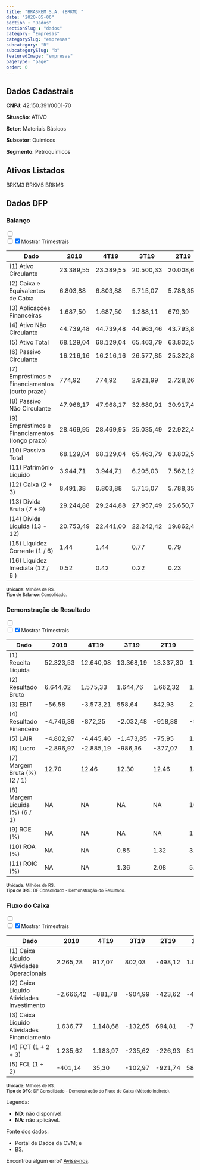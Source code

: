 ```yaml
---  
title: "BRASKEM S.A. (BRKM) "  
date: "2020-05-06"  
section : "Dados"  
sectionSlug : "dados"  
category: "Empresas"  
categorySlug: "empresas"  
subcategory: "B"  
subcategorySlug: "b"  
featuredImage: "empresas"  
pageType: "page"  
order: 0  
---
```



## Dados Cadastrais


**CNPJ**: 42.150.391/0001-70

**Situação**: ATIVO

**Setor**: Materiais Básicos

**Subsetor**: Químicos

**Segmento**: Petroquímicos


## Ativos Listados


BRKM3 BRKM5 BRKM6 


## Dados DFP

### Balanço
  
<input type='checkbox' class='toggleCommand' id='toggleBalanco' name='toggleBalanco'>  
<div class='filter-group-balanco'>  
<div class='check_button_balanco'>  
<label for='toggleBalanco'>  
<input type='checkbox' data-filter-col='trimBalanco'><input type='checkbox' data-filter-col='trimBalanco' checked><span>Mostrar Trimestrais</span>  
</label>  
</div>  
</div>  
<div class='overflow balancoTableWrapper'>  
<table class='balancoTable'>  
<thead>  
<tr>  
<th class='dataHeader fixedLeftColumn'>Dado</th>  
<th>2019</th>  
<th class='trimHeader' data-col='trimBalanco'>4T19</th>  
<th class='trimHeader' data-col='trimBalanco'>3T19</th>  
<th class='trimHeader' data-col='trimBalanco'>2T19</th>  
<th class='trimHeader' data-col='trimBalanco'>1T19</th>  
<th>2018</th>  
<th class='trimHeader' data-col='trimBalanco'>4T18</th>  
<th class='trimHeader' data-col='trimBalanco'>3T18</th>  
<th class='trimHeader' data-col='trimBalanco'>2T18</th>  
<th class='trimHeader' data-col='trimBalanco'>1T18</th>  
<th>2017</th>  
<th class='trimHeader' data-col='trimBalanco'>4T17</th>  
<th class='trimHeader' data-col='trimBalanco'>3T17</th>  
<th class='trimHeader' data-col='trimBalanco'>2T17</th>  
<th class='trimHeader' data-col='trimBalanco'>1T17</th>  
<th>2016</th>  
<th class='trimHeader' data-col='trimBalanco'>4T16</th>  
<th class='trimHeader' data-col='trimBalanco'>3T16</th>  
<th class='trimHeader' data-col='trimBalanco'>2T16</th>  
<th class='trimHeader' data-col='trimBalanco'>1T16</th>  
<th>2015</th>  
<th class='trimHeader' data-col='trimBalanco'>4T15</th>  
<th class='trimHeader' data-col='trimBalanco'>3T15</th>  
<th class='trimHeader' data-col='trimBalanco'>2T15</th>  
<th class='trimHeader' data-col='trimBalanco'>1T15</th>  
<th>2014</th>  
<th class='trimHeader' data-col='trimBalanco'>4T14</th>  
<th class='trimHeader' data-col='trimBalanco'>3T14</th>  
<th class='trimHeader' data-col='trimBalanco'>2T14</th>  
<th class='trimHeader' data-col='trimBalanco'>1T14</th>  
<th>2013</th>  
<th class='trimHeader' data-col='trimBalanco'>4T13</th>  
<th class='trimHeader' data-col='trimBalanco'>3T13</th>  
<th class='trimHeader' data-col='trimBalanco'>2T13</th>  
<th class='trimHeader' data-col='trimBalanco'>1T13</th>  
<th>2012</th>  
<th class='trimHeader' data-col='trimBalanco'>4T12</th>  
<th class='trimHeader' data-col='trimBalanco'>3T12</th>  
<th class='trimHeader' data-col='trimBalanco'>2T12</th>  
<th class='trimHeader' data-col='trimBalanco'>1T12</th>  
<th>2011</th>  
<th class='trimHeader' data-col='trimBalanco'>4T11</th>  
<th class='trimHeader' data-col='trimBalanco'>3T11</th>  
<th class='trimHeader' data-col='trimBalanco'>2T11</th>  
<th class='trimHeader' data-col='trimBalanco'>1T11</th>  
<th>2010</th>  
<th class='trimHeader' data-col='trimBalanco'>4T10</th>  
<th class='trimHeader' data-col='trimBalanco'>3T10</th>  
<th class='trimHeader' data-col='trimBalanco'>2T10</th>  
<th class='trimHeader' data-col='trimBalanco'>1T10</th>  
<th>2009</th>  
<th class='trimHeader' data-col='trimBalanco'>4T09</th>  
<th class='trimHeader' data-col='trimBalanco'>3T09</th>  
<th class='trimHeader' data-col='trimBalanco'>2T09</th>  
<th class='trimHeader' data-col='trimBalanco'>1T09</th>  
</tr>  
</thead>  
<tbody>  
<tr class='trContaAtivo'>  
<td class='leftAlignCell rowDescription fixedLeftColumn'>(1) Ativo Circulante</td>  
<td>23.389,55</td>  
<td data-col='trimBalanco' class='trimData'>23.389,55</td>  
<td data-col='trimBalanco' class='trimData'>20.500,33</td>  
<td data-col='trimBalanco' class='trimData'>20.008,63</td>  
<td data-col='trimBalanco' class='trimData'>21.324,51</td>  
<td>21.383,87</td>  
<td data-col='trimBalanco' class='trimData'>21.383,87</td>  
<td data-col='trimBalanco' class='trimData'>21.948,19</td>  
<td data-col='trimBalanco' class='trimData'>21.383,87</td>  
<td data-col='trimBalanco' class='trimData'>21.383,87</td>  
<td>17.992,33</td>  
<td data-col='trimBalanco' class='trimData'>17.992,33</td>  
<td data-col='trimBalanco' class='trimData'>17.887,18</td>  
<td data-col='trimBalanco' class='trimData'>18.477,88</td>  
<td data-col='trimBalanco' class='trimData'>16.656,22</td>  
<td>16.256,25</td>  
<td data-col='trimBalanco' class='trimData'>16.256,25</td>  
<td data-col='trimBalanco' class='trimData'>16.876,34</td>  
<td data-col='trimBalanco' class='trimData'>15.443,53</td>  
<td data-col='trimBalanco' class='trimData'>16.422,00</td>  
<td>18.139,77</td>  
<td data-col='trimBalanco' class='trimData'>17.498,49</td>  
<td data-col='trimBalanco' class='trimData'>16.833,95</td>  
<td data-col='trimBalanco' class='trimData'>17.498,49</td>  
<td data-col='trimBalanco' class='trimData'>15.339,78</td>  
<td>14.761,20</td>  
<td data-col='trimBalanco' class='trimData'>14.761,20</td>  
<td data-col='trimBalanco' class='trimData'>15.074,85</td>  
<td data-col='trimBalanco' class='trimData'>14.185,68</td>  
<td data-col='trimBalanco' class='trimData'>14.861,17</td>  
<td>14.997,13</td>  
<td data-col='trimBalanco' class='trimData'>14.997,13</td>  
<td data-col='trimBalanco' class='trimData'>14.268,15</td>  
<td data-col='trimBalanco' class='trimData'>13.134,78</td>  
<td data-col='trimBalanco' class='trimData'>13.108,96</td>  
<td>12.692,33</td>  
<td data-col='trimBalanco' class='trimData'>12.692,33</td>  
<td data-col='trimBalanco' class='trimData'>12.221,03</td>  
<td data-col='trimBalanco' class='trimData'>11.860,17</td>  
<td data-col='trimBalanco' class='trimData'>11.774,23</td>  
<td>10.180,32</td>  
<td data-col='trimBalanco' class='trimData'>10.171,78</td>  
<td data-col='trimBalanco' class='trimData'>10.987,86</td>  
<td data-col='trimBalanco' class='trimData'>9.652,91</td>  
<td data-col='trimBalanco' class='trimData'>9.416,12</td>  
<td>8.739,96</td>  
<td data-col='trimBalanco' class='trimData'>8.739,96</td>  
<td data-col='trimBalanco' class='trimData'>8.780,30</td>  
<td data-col='trimBalanco' class='trimData'>8.780,30</td>  
<td data-col='trimBalanco' class='trimData'>8.780,30</td>  
<td>7.148,65</td>  
<td data-col='trimBalanco' class='trimData'>7.148,65</td>  
<td data-col='trimBalanco' class='trimData'>ND</td>  
<td data-col='trimBalanco' class='trimData'>ND</td>  
<td data-col='trimBalanco' class='trimData'>ND</td>  
</tr>  
<tr class='trContaAtivo'>  
<td class='leftAlignCell rowDescription fixedLeftColumn'>(2) Caixa e Equivalentes de Caixa</td>  
<td>6.803,88</td>  
<td data-col='trimBalanco' class='trimData'>6.803,88</td>  
<td data-col='trimBalanco' class='trimData'>5.715,07</td>  
<td data-col='trimBalanco' class='trimData'>5.788,35</td>  
<td data-col='trimBalanco' class='trimData'>6.104,03</td>  
<td>5.547,64</td>  
<td data-col='trimBalanco' class='trimData'>5.547,64</td>  
<td data-col='trimBalanco' class='trimData'>4.891,14</td>  
<td data-col='trimBalanco' class='trimData'>5.547,64</td>  
<td data-col='trimBalanco' class='trimData'>5.547,64</td>  
<td>3.775,09</td>  
<td data-col='trimBalanco' class='trimData'>3.775,09</td>  
<td data-col='trimBalanco' class='trimData'>5.452,44</td>  
<td data-col='trimBalanco' class='trimData'>5.711,45</td>  
<td data-col='trimBalanco' class='trimData'>6.617,16</td>  
<td>6.701,86</td>  
<td data-col='trimBalanco' class='trimData'>6.701,86</td>  
<td data-col='trimBalanco' class='trimData'>8.200,17</td>  
<td data-col='trimBalanco' class='trimData'>6.740,63</td>  
<td data-col='trimBalanco' class='trimData'>7.523,64</td>  
<td>7.043,26</td>  
<td data-col='trimBalanco' class='trimData'>7.439,72</td>  
<td data-col='trimBalanco' class='trimData'>6.346,92</td>  
<td data-col='trimBalanco' class='trimData'>7.439,72</td>  
<td data-col='trimBalanco' class='trimData'>5.071,27</td>  
<td>3.993,36</td>  
<td data-col='trimBalanco' class='trimData'>3.993,36</td>  
<td data-col='trimBalanco' class='trimData'>3.722,40</td>  
<td data-col='trimBalanco' class='trimData'>3.150,89</td>  
<td data-col='trimBalanco' class='trimData'>3.214,07</td>  
<td>4.335,86</td>  
<td data-col='trimBalanco' class='trimData'>4.335,86</td>  
<td data-col='trimBalanco' class='trimData'>3.854,93</td>  
<td data-col='trimBalanco' class='trimData'>3.400,35</td>  
<td data-col='trimBalanco' class='trimData'>3.002,20</td>  
<td>3.287,62</td>  
<td data-col='trimBalanco' class='trimData'>3.287,62</td>  
<td data-col='trimBalanco' class='trimData'>3.568,87</td>  
<td data-col='trimBalanco' class='trimData'>3.297,46</td>  
<td data-col='trimBalanco' class='trimData'>3.303,12</td>  
<td>2.986,82</td>  
<td data-col='trimBalanco' class='trimData'>2.986,82</td>  
<td data-col='trimBalanco' class='trimData'>3.253,96</td>  
<td data-col='trimBalanco' class='trimData'>2.369,79</td>  
<td data-col='trimBalanco' class='trimData'>2.389,29</td>  
<td>2.624,27</td>  
<td data-col='trimBalanco' class='trimData'>2.624,27</td>  
<td data-col='trimBalanco' class='trimData'>2.624,27</td>  
<td data-col='trimBalanco' class='trimData'>2.624,27</td>  
<td data-col='trimBalanco' class='trimData'>2.624,27</td>  
<td>2.683,07</td>  
<td data-col='trimBalanco' class='trimData'>2.683,07</td>  
<td data-col='trimBalanco' class='trimData'>ND</td>  
<td data-col='trimBalanco' class='trimData'>ND</td>  
<td data-col='trimBalanco' class='trimData'>ND</td>  
</tr>  
<tr class='trContaAtivo'>  
<td class='leftAlignCell rowDescription fixedLeftColumn'>(3) Aplicações Financeiras</td>  
<td>1.687,50</td>  
<td data-col='trimBalanco' class='trimData'>1.687,50</td>  
<td data-col='trimBalanco' class='trimData'>1.288,11</td>  
<td data-col='trimBalanco' class='trimData'>679,39</td>  
<td data-col='trimBalanco' class='trimData'>1.720,06</td>  
<td>2.357,61</td>  
<td data-col='trimBalanco' class='trimData'>2.357,61</td>  
<td data-col='trimBalanco' class='trimData'>2.080,74</td>  
<td data-col='trimBalanco' class='trimData'>2.357,61</td>  
<td data-col='trimBalanco' class='trimData'>2.357,61</td>  
<td>2.302,67</td>  
<td data-col='trimBalanco' class='trimData'>2.302,67</td>  
<td data-col='trimBalanco' class='trimData'>2.284,64</td>  
<td data-col='trimBalanco' class='trimData'>2.677,82</td>  
<td data-col='trimBalanco' class='trimData'>1.011,22</td>  
<td>1.190,48</td>  
<td data-col='trimBalanco' class='trimData'>1.190,48</td>  
<td data-col='trimBalanco' class='trimData'>433,01</td>  
<td data-col='trimBalanco' class='trimData'>428,22</td>  
<td data-col='trimBalanco' class='trimData'>1,40</td>  
<td>414,89</td>  
<td data-col='trimBalanco' class='trimData'>1,17</td>  
<td data-col='trimBalanco' class='trimData'>108,36</td>  
<td data-col='trimBalanco' class='trimData'>1,17</td>  
<td data-col='trimBalanco' class='trimData'>92,81</td>  
<td>89,73</td>  
<td data-col='trimBalanco' class='trimData'>89,73</td>  
<td data-col='trimBalanco' class='trimData'>102,24</td>  
<td data-col='trimBalanco' class='trimData'>155,31</td>  
<td data-col='trimBalanco' class='trimData'>87,50</td>  
<td>86,72</td>  
<td data-col='trimBalanco' class='trimData'>86,72</td>  
<td data-col='trimBalanco' class='trimData'>61,97</td>  
<td data-col='trimBalanco' class='trimData'>39,15</td>  
<td data-col='trimBalanco' class='trimData'>221,80</td>  
<td>172,15</td>  
<td data-col='trimBalanco' class='trimData'>172,15</td>  
<td data-col='trimBalanco' class='trimData'>241,73</td>  
<td data-col='trimBalanco' class='trimData'>169,96</td>  
<td data-col='trimBalanco' class='trimData'>289,08</td>  
<td>170,30</td>  
<td data-col='trimBalanco' class='trimData'>170,30</td>  
<td data-col='trimBalanco' class='trimData'>186,65</td>  
<td data-col='trimBalanco' class='trimData'>250,39</td>  
<td data-col='trimBalanco' class='trimData'>479,57</td>  
<td>236,32</td>  
<td data-col='trimBalanco' class='trimData'>236,32</td>  
<td data-col='trimBalanco' class='trimData'>236,32</td>  
<td data-col='trimBalanco' class='trimData'>236,32</td>  
<td data-col='trimBalanco' class='trimData'>236,32</td>  
<td>435,50</td>  
<td data-col='trimBalanco' class='trimData'>435,50</td>  
<td data-col='trimBalanco' class='trimData'>ND</td>  
<td data-col='trimBalanco' class='trimData'>ND</td>  
<td data-col='trimBalanco' class='trimData'>ND</td>  
</tr>  
<tr class='trContaAtivo'>  
<td class='leftAlignCell rowDescription fixedLeftColumn'>(4) Ativo Não Circulante</td>  
<td>44.739,48</td>  
<td data-col='trimBalanco' class='trimData'>44.739,48</td>  
<td data-col='trimBalanco' class='trimData'>44.963,46</td>  
<td data-col='trimBalanco' class='trimData'>43.793,88</td>  
<td data-col='trimBalanco' class='trimData'>40.719,77</td>  
<td>37.810,11</td>  
<td data-col='trimBalanco' class='trimData'>37.810,11</td>  
<td data-col='trimBalanco' class='trimData'>38.842,94</td>  
<td data-col='trimBalanco' class='trimData'>37.810,11</td>  
<td data-col='trimBalanco' class='trimData'>37.810,11</td>  
<td>35.349,22</td>  
<td data-col='trimBalanco' class='trimData'>35.349,22</td>  
<td data-col='trimBalanco' class='trimData'>35.299,19</td>  
<td data-col='trimBalanco' class='trimData'>36.094,25</td>  
<td data-col='trimBalanco' class='trimData'>35.408,51</td>  
<td>35.565,60</td>  
<td data-col='trimBalanco' class='trimData'>35.565,60</td>  
<td data-col='trimBalanco' class='trimData'>36.226,48</td>  
<td data-col='trimBalanco' class='trimData'>37.151,92</td>  
<td data-col='trimBalanco' class='trimData'>40.432,92</td>  
<td>42.487,13</td>  
<td data-col='trimBalanco' class='trimData'>42.462,81</td>  
<td data-col='trimBalanco' class='trimData'>42.946,95</td>  
<td data-col='trimBalanco' class='trimData'>42.462,81</td>  
<td data-col='trimBalanco' class='trimData'>38.717,79</td>  
<td>34.660,55</td>  
<td data-col='trimBalanco' class='trimData'>34.660,55</td>  
<td data-col='trimBalanco' class='trimData'>33.924,99</td>  
<td data-col='trimBalanco' class='trimData'>32.306,49</td>  
<td data-col='trimBalanco' class='trimData'>31.715,31</td>  
<td>31.818,66</td>  
<td data-col='trimBalanco' class='trimData'>33.348,96</td>  
<td data-col='trimBalanco' class='trimData'>31.517,27</td>  
<td data-col='trimBalanco' class='trimData'>30.496,16</td>  
<td data-col='trimBalanco' class='trimData'>29.157,81</td>  
<td>28.477,64</td>  
<td data-col='trimBalanco' class='trimData'>28.477,64</td>  
<td data-col='trimBalanco' class='trimData'>28.675,61</td>  
<td data-col='trimBalanco' class='trimData'>28.595,79</td>  
<td data-col='trimBalanco' class='trimData'>27.836,96</td>  
<td>27.216,92</td>  
<td data-col='trimBalanco' class='trimData'>27.182,38</td>  
<td data-col='trimBalanco' class='trimData'>25.929,80</td>  
<td data-col='trimBalanco' class='trimData'>25.390,98</td>  
<td data-col='trimBalanco' class='trimData'>25.244,74</td>  
<td>25.737,53</td>  
<td data-col='trimBalanco' class='trimData'>25.737,53</td>  
<td data-col='trimBalanco' class='trimData'>25.697,19</td>  
<td data-col='trimBalanco' class='trimData'>25.697,19</td>  
<td data-col='trimBalanco' class='trimData'>25.697,19</td>  
<td>16.223,10</td>  
<td data-col='trimBalanco' class='trimData'>16.223,10</td>  
<td data-col='trimBalanco' class='trimData'>ND</td>  
<td data-col='trimBalanco' class='trimData'>ND</td>  
<td data-col='trimBalanco' class='trimData'>ND</td>  
</tr>  
<tr class='trContaAtivo'>  
<td class='leftAlignCell rowDescription fixedLeftColumn'>(5) Ativo Total</td>  
<td>68.129,04</td>  
<td data-col='trimBalanco' class='trimData'>68.129,04</td>  
<td data-col='trimBalanco' class='trimData'>65.463,79</td>  
<td data-col='trimBalanco' class='trimData'>63.802,50</td>  
<td data-col='trimBalanco' class='trimData'>62.044,28</td>  
<td>59.193,98</td>  
<td data-col='trimBalanco' class='trimData'>59.193,98</td>  
<td data-col='trimBalanco' class='trimData'>60.791,13</td>  
<td data-col='trimBalanco' class='trimData'>59.193,98</td>  
<td data-col='trimBalanco' class='trimData'>59.193,98</td>  
<td>53.341,55</td>  
<td data-col='trimBalanco' class='trimData'>53.341,55</td>  
<td data-col='trimBalanco' class='trimData'>53.186,37</td>  
<td data-col='trimBalanco' class='trimData'>54.572,13</td>  
<td data-col='trimBalanco' class='trimData'>52.064,72</td>  
<td>51.821,85</td>  
<td data-col='trimBalanco' class='trimData'>51.821,85</td>  
<td data-col='trimBalanco' class='trimData'>53.102,82</td>  
<td data-col='trimBalanco' class='trimData'>52.595,45</td>  
<td data-col='trimBalanco' class='trimData'>56.854,92</td>  
<td>60.626,90</td>  
<td data-col='trimBalanco' class='trimData'>59.961,29</td>  
<td data-col='trimBalanco' class='trimData'>59.780,90</td>  
<td data-col='trimBalanco' class='trimData'>59.961,29</td>  
<td data-col='trimBalanco' class='trimData'>54.057,57</td>  
<td>49.421,75</td>  
<td data-col='trimBalanco' class='trimData'>49.421,75</td>  
<td data-col='trimBalanco' class='trimData'>48.999,84</td>  
<td data-col='trimBalanco' class='trimData'>46.492,17</td>  
<td data-col='trimBalanco' class='trimData'>46.576,47</td>  
<td>46.815,79</td>  
<td data-col='trimBalanco' class='trimData'>48.346,08</td>  
<td data-col='trimBalanco' class='trimData'>45.785,42</td>  
<td data-col='trimBalanco' class='trimData'>43.630,94</td>  
<td data-col='trimBalanco' class='trimData'>42.266,77</td>  
<td>41.169,97</td>  
<td data-col='trimBalanco' class='trimData'>41.169,97</td>  
<td data-col='trimBalanco' class='trimData'>40.896,64</td>  
<td data-col='trimBalanco' class='trimData'>40.455,96</td>  
<td data-col='trimBalanco' class='trimData'>39.611,19</td>  
<td>37.397,24</td>  
<td data-col='trimBalanco' class='trimData'>37.354,16</td>  
<td data-col='trimBalanco' class='trimData'>36.917,66</td>  
<td data-col='trimBalanco' class='trimData'>35.043,88</td>  
<td data-col='trimBalanco' class='trimData'>34.660,86</td>  
<td>34.477,49</td>  
<td data-col='trimBalanco' class='trimData'>34.477,49</td>  
<td data-col='trimBalanco' class='trimData'>34.477,49</td>  
<td data-col='trimBalanco' class='trimData'>34.477,49</td>  
<td data-col='trimBalanco' class='trimData'>34.477,49</td>  
<td>23.371,76</td>  
<td data-col='trimBalanco' class='trimData'>23.371,76</td>  
<td data-col='trimBalanco' class='trimData'>ND</td>  
<td data-col='trimBalanco' class='trimData'>ND</td>  
<td data-col='trimBalanco' class='trimData'>ND</td>  
</tr>  
<tr class='trContaPassivo'>  
<td class='leftAlignCell rowDescription fixedLeftColumn'>(6) Passivo Circulante</td>  
<td>16.216,16</td>  
<td data-col='trimBalanco' class='trimData'>16.216,16</td>  
<td data-col='trimBalanco' class='trimData'>26.577,85</td>  
<td data-col='trimBalanco' class='trimData'>25.322,89</td>  
<td data-col='trimBalanco' class='trimData'>22.539,36</td>  
<td>23.116,13</td>  
<td data-col='trimBalanco' class='trimData'>23.116,13</td>  
<td data-col='trimBalanco' class='trimData'>24.288,19</td>  
<td data-col='trimBalanco' class='trimData'>23.116,13</td>  
<td data-col='trimBalanco' class='trimData'>23.116,13</td>  
<td>19.137,73</td>  
<td data-col='trimBalanco' class='trimData'>19.137,73</td>  
<td data-col='trimBalanco' class='trimData'>20.779,29</td>  
<td data-col='trimBalanco' class='trimData'>22.634,48</td>  
<td data-col='trimBalanco' class='trimData'>21.545,25</td>  
<td>23.038,31</td>  
<td data-col='trimBalanco' class='trimData'>23.038,31</td>  
<td data-col='trimBalanco' class='trimData'>13.396,77</td>  
<td data-col='trimBalanco' class='trimData'>12.511,97</td>  
<td data-col='trimBalanco' class='trimData'>14.469,87</td>  
<td>17.642,99</td>  
<td data-col='trimBalanco' class='trimData'>16.682,23</td>  
<td data-col='trimBalanco' class='trimData'>15.628,30</td>  
<td data-col='trimBalanco' class='trimData'>16.682,23</td>  
<td data-col='trimBalanco' class='trimData'>16.340,20</td>  
<td>14.083,29</td>  
<td data-col='trimBalanco' class='trimData'>14.083,29</td>  
<td data-col='trimBalanco' class='trimData'>12.801,65</td>  
<td data-col='trimBalanco' class='trimData'>12.596,81</td>  
<td data-col='trimBalanco' class='trimData'>12.952,38</td>  
<td>13.594,80</td>  
<td data-col='trimBalanco' class='trimData'>13.594,80</td>  
<td data-col='trimBalanco' class='trimData'>13.939,37</td>  
<td data-col='trimBalanco' class='trimData'>14.903,04</td>  
<td data-col='trimBalanco' class='trimData'>13.446,43</td>  
<td>12.656,63</td>  
<td data-col='trimBalanco' class='trimData'>12.656,63</td>  
<td data-col='trimBalanco' class='trimData'>12.479,97</td>  
<td data-col='trimBalanco' class='trimData'>12.215,56</td>  
<td data-col='trimBalanco' class='trimData'>11.257,47</td>  
<td>9.061,59</td>  
<td data-col='trimBalanco' class='trimData'>9.061,59</td>  
<td data-col='trimBalanco' class='trimData'>9.597,66</td>  
<td data-col='trimBalanco' class='trimData'>8.440,62</td>  
<td data-col='trimBalanco' class='trimData'>8.337,79</td>  
<td>8.462,15</td>  
<td data-col='trimBalanco' class='trimData'>8.462,15</td>  
<td data-col='trimBalanco' class='trimData'>8.462,15</td>  
<td data-col='trimBalanco' class='trimData'>8.462,15</td>  
<td data-col='trimBalanco' class='trimData'>8.462,15</td>  
<td>7.715,08</td>  
<td data-col='trimBalanco' class='trimData'>7.715,08</td>  
<td data-col='trimBalanco' class='trimData'>ND</td>  
<td data-col='trimBalanco' class='trimData'>ND</td>  
<td data-col='trimBalanco' class='trimData'>ND</td>  
</tr>  
<tr class='trContaPassivo'>  
<td class='leftAlignCell rowDescription fixedLeftColumn'>(7) Empréstimos e Financiamentos (curto prazo)</td>  
<td>774,92</td>  
<td data-col='trimBalanco' class='trimData'>774,92</td>  
<td data-col='trimBalanco' class='trimData'>2.921,99</td>  
<td data-col='trimBalanco' class='trimData'>2.728,26</td>  
<td data-col='trimBalanco' class='trimData'>690,15</td>  
<td>737,44</td>  
<td data-col='trimBalanco' class='trimData'>737,44</td>  
<td data-col='trimBalanco' class='trimData'>972,79</td>  
<td data-col='trimBalanco' class='trimData'>737,44</td>  
<td data-col='trimBalanco' class='trimData'>737,44</td>  
<td>1.184,78</td>  
<td data-col='trimBalanco' class='trimData'>1.184,78</td>  
<td data-col='trimBalanco' class='trimData'>3.528,07</td>  
<td data-col='trimBalanco' class='trimData'>4.216,32</td>  
<td data-col='trimBalanco' class='trimData'>3.011,61</td>  
<td>2.594,46</td>  
<td data-col='trimBalanco' class='trimData'>2.594,46</td>  
<td data-col='trimBalanco' class='trimData'>2.093,93</td>  
<td data-col='trimBalanco' class='trimData'>2.644,86</td>  
<td data-col='trimBalanco' class='trimData'>2.261,54</td>  
<td>1.969,99</td>  
<td data-col='trimBalanco' class='trimData'>1.968,54</td>  
<td data-col='trimBalanco' class='trimData'>2.168,71</td>  
<td data-col='trimBalanco' class='trimData'>1.968,54</td>  
<td data-col='trimBalanco' class='trimData'>1.876,94</td>  
<td>1.418,54</td>  
<td data-col='trimBalanco' class='trimData'>1.418,54</td>  
<td data-col='trimBalanco' class='trimData'>1.308,74</td>  
<td data-col='trimBalanco' class='trimData'>1.329,29</td>  
<td data-col='trimBalanco' class='trimData'>1.224,29</td>  
<td>1.248,80</td>  
<td data-col='trimBalanco' class='trimData'>1.248,80</td>  
<td data-col='trimBalanco' class='trimData'>2.492,01</td>  
<td data-col='trimBalanco' class='trimData'>2.796,16</td>  
<td data-col='trimBalanco' class='trimData'>2.383,22</td>  
<td>1.836,03</td>  
<td data-col='trimBalanco' class='trimData'>1.836,03</td>  
<td data-col='trimBalanco' class='trimData'>1.287,76</td>  
<td data-col='trimBalanco' class='trimData'>1.385,41</td>  
<td data-col='trimBalanco' class='trimData'>1.243,61</td>  
<td>1.391,78</td>  
<td data-col='trimBalanco' class='trimData'>1.391,78</td>  
<td data-col='trimBalanco' class='trimData'>1.399,32</td>  
<td data-col='trimBalanco' class='trimData'>1.651,38</td>  
<td data-col='trimBalanco' class='trimData'>1.630,03</td>  
<td>1.724,18</td>  
<td data-col='trimBalanco' class='trimData'>1.724,18</td>  
<td data-col='trimBalanco' class='trimData'>1.724,18</td>  
<td data-col='trimBalanco' class='trimData'>1.724,18</td>  
<td data-col='trimBalanco' class='trimData'>1.724,18</td>  
<td>2.207,22</td>  
<td data-col='trimBalanco' class='trimData'>2.207,22</td>  
<td data-col='trimBalanco' class='trimData'>ND</td>  
<td data-col='trimBalanco' class='trimData'>ND</td>  
<td data-col='trimBalanco' class='trimData'>ND</td>  
</tr>  
<tr class='trContaPassivo'>  
<td class='leftAlignCell rowDescription fixedLeftColumn'>(8) Passivo Não Circulante</td>  
<td>47.968,17</td>  
<td data-col='trimBalanco' class='trimData'>47.968,17</td>  
<td data-col='trimBalanco' class='trimData'>32.680,91</td>  
<td data-col='trimBalanco' class='trimData'>30.917,49</td>  
<td data-col='trimBalanco' class='trimData'>31.975,39</td>  
<td>30.166,61</td>  
<td data-col='trimBalanco' class='trimData'>30.166,61</td>  
<td data-col='trimBalanco' class='trimData'>30.091,28</td>  
<td data-col='trimBalanco' class='trimData'>30.166,61</td>  
<td data-col='trimBalanco' class='trimData'>30.166,61</td>  
<td>28.513,47</td>  
<td data-col='trimBalanco' class='trimData'>28.513,47</td>  
<td data-col='trimBalanco' class='trimData'>25.404,63</td>  
<td data-col='trimBalanco' class='trimData'>26.197,63</td>  
<td data-col='trimBalanco' class='trimData'>25.985,48</td>  
<td>27.062,83</td>  
<td data-col='trimBalanco' class='trimData'>27.062,83</td>  
<td data-col='trimBalanco' class='trimData'>35.312,20</td>  
<td data-col='trimBalanco' class='trimData'>35.209,64</td>  
<td data-col='trimBalanco' class='trimData'>38.742,98</td>  
<td>42.038,42</td>  
<td data-col='trimBalanco' class='trimData'>41.941,35</td>  
<td data-col='trimBalanco' class='trimData'>42.508,84</td>  
<td data-col='trimBalanco' class='trimData'>41.941,35</td>  
<td data-col='trimBalanco' class='trimData'>34.218,18</td>  
<td>29.444,11</td>  
<td data-col='trimBalanco' class='trimData'>29.444,11</td>  
<td data-col='trimBalanco' class='trimData'>28.682,97</td>  
<td data-col='trimBalanco' class='trimData'>25.534,29</td>  
<td data-col='trimBalanco' class='trimData'>25.244,85</td>  
<td>25.539,65</td>  
<td data-col='trimBalanco' class='trimData'>27.069,95</td>  
<td data-col='trimBalanco' class='trimData'>23.671,26</td>  
<td data-col='trimBalanco' class='trimData'>20.837,29</td>  
<td data-col='trimBalanco' class='trimData'>19.946,71</td>  
<td>19.861,35</td>  
<td data-col='trimBalanco' class='trimData'>19.861,35</td>  
<td data-col='trimBalanco' class='trimData'>19.860,51</td>  
<td data-col='trimBalanco' class='trimData'>19.541,95</td>  
<td data-col='trimBalanco' class='trimData'>18.268,30</td>  
<td>18.355,74</td>  
<td data-col='trimBalanco' class='trimData'>18.341,35</td>  
<td data-col='trimBalanco' class='trimData'>17.244,76</td>  
<td data-col='trimBalanco' class='trimData'>15.564,20</td>  
<td data-col='trimBalanco' class='trimData'>15.578,88</td>  
<td>15.607,06</td>  
<td data-col='trimBalanco' class='trimData'>15.607,06</td>  
<td data-col='trimBalanco' class='trimData'>15.607,06</td>  
<td data-col='trimBalanco' class='trimData'>15.607,06</td>  
<td data-col='trimBalanco' class='trimData'>15.607,06</td>  
<td>10.678,04</td>  
<td data-col='trimBalanco' class='trimData'>10.678,04</td>  
<td data-col='trimBalanco' class='trimData'>ND</td>  
<td data-col='trimBalanco' class='trimData'>ND</td>  
<td data-col='trimBalanco' class='trimData'>ND</td>  
</tr>  
<tr class='trContaPassivo'>  
<td class='leftAlignCell rowDescription fixedLeftColumn'>(9) Empréstimos e Financiamentos (longo prazo)</td>  
<td>28.469,95</td>  
<td data-col='trimBalanco' class='trimData'>28.469,95</td>  
<td data-col='trimBalanco' class='trimData'>25.035,49</td>  
<td data-col='trimBalanco' class='trimData'>22.922,49</td>  
<td data-col='trimBalanco' class='trimData'>24.822,86</td>  
<td>24.427,50</td>  
<td data-col='trimBalanco' class='trimData'>24.427,50</td>  
<td data-col='trimBalanco' class='trimData'>24.260,11</td>  
<td data-col='trimBalanco' class='trimData'>24.427,50</td>  
<td data-col='trimBalanco' class='trimData'>24.427,50</td>  
<td>22.462,78</td>  
<td data-col='trimBalanco' class='trimData'>22.462,78</td>  
<td data-col='trimBalanco' class='trimData'>18.489,86</td>  
<td data-col='trimBalanco' class='trimData'>19.385,95</td>  
<td data-col='trimBalanco' class='trimData'>19.635,08</td>  
<td>20.736,60</td>  
<td data-col='trimBalanco' class='trimData'>20.736,60</td>  
<td data-col='trimBalanco' class='trimData'>20.930,02</td>  
<td data-col='trimBalanco' class='trimData'>21.036,64</td>  
<td data-col='trimBalanco' class='trimData'>23.117,22</td>  
<td>25.380,52</td>  
<td data-col='trimBalanco' class='trimData'>25.370,26</td>  
<td data-col='trimBalanco' class='trimData'>25.717,85</td>  
<td data-col='trimBalanco' class='trimData'>25.370,26</td>  
<td data-col='trimBalanco' class='trimData'>21.249,85</td>  
<td>18.918,02</td>  
<td data-col='trimBalanco' class='trimData'>18.918,02</td>  
<td data-col='trimBalanco' class='trimData'>17.762,82</td>  
<td data-col='trimBalanco' class='trimData'>16.482,79</td>  
<td data-col='trimBalanco' class='trimData'>21.481,27</td>  
<td>17.353,69</td>  
<td data-col='trimBalanco' class='trimData'>17.353,69</td>  
<td data-col='trimBalanco' class='trimData'>15.671,34</td>  
<td data-col='trimBalanco' class='trimData'>16.157,49</td>  
<td data-col='trimBalanco' class='trimData'>15.723,50</td>  
<td>15.675,61</td>  
<td data-col='trimBalanco' class='trimData'>15.675,61</td>  
<td data-col='trimBalanco' class='trimData'>15.734,91</td>  
<td data-col='trimBalanco' class='trimData'>15.307,55</td>  
<td data-col='trimBalanco' class='trimData'>13.513,20</td>  
<td>13.772,14</td>  
<td data-col='trimBalanco' class='trimData'>13.772,14</td>  
<td data-col='trimBalanco' class='trimData'>12.829,86</td>  
<td data-col='trimBalanco' class='trimData'>10.655,64</td>  
<td data-col='trimBalanco' class='trimData'>10.906,81</td>  
<td>11.004,30</td>  
<td data-col='trimBalanco' class='trimData'>11.004,30</td>  
<td data-col='trimBalanco' class='trimData'>11.004,30</td>  
<td data-col='trimBalanco' class='trimData'>11.004,30</td>  
<td data-col='trimBalanco' class='trimData'>11.004,30</td>  
<td>7.934,94</td>  
<td data-col='trimBalanco' class='trimData'>7.934,94</td>  
<td data-col='trimBalanco' class='trimData'>ND</td>  
<td data-col='trimBalanco' class='trimData'>ND</td>  
<td data-col='trimBalanco' class='trimData'>ND</td>  
</tr>  
<tr class='trContaPassivo'>  
<td class='leftAlignCell rowDescription fixedLeftColumn'>(10) Passivo Total</td>  
<td>68.129,04</td>  
<td data-col='trimBalanco' class='trimData'>68.129,04</td>  
<td data-col='trimBalanco' class='trimData'>65.463,79</td>  
<td data-col='trimBalanco' class='trimData'>63.802,50</td>  
<td data-col='trimBalanco' class='trimData'>62.044,28</td>  
<td>59.193,98</td>  
<td data-col='trimBalanco' class='trimData'>59.193,98</td>  
<td data-col='trimBalanco' class='trimData'>60.791,13</td>  
<td data-col='trimBalanco' class='trimData'>59.193,98</td>  
<td data-col='trimBalanco' class='trimData'>59.193,98</td>  
<td>53.341,55</td>  
<td data-col='trimBalanco' class='trimData'>53.341,55</td>  
<td data-col='trimBalanco' class='trimData'>53.186,37</td>  
<td data-col='trimBalanco' class='trimData'>54.572,13</td>  
<td data-col='trimBalanco' class='trimData'>52.064,72</td>  
<td>51.821,85</td>  
<td data-col='trimBalanco' class='trimData'>51.821,85</td>  
<td data-col='trimBalanco' class='trimData'>53.102,82</td>  
<td data-col='trimBalanco' class='trimData'>52.595,45</td>  
<td data-col='trimBalanco' class='trimData'>56.854,92</td>  
<td>60.626,90</td>  
<td data-col='trimBalanco' class='trimData'>59.961,29</td>  
<td data-col='trimBalanco' class='trimData'>59.780,90</td>  
<td data-col='trimBalanco' class='trimData'>59.961,29</td>  
<td data-col='trimBalanco' class='trimData'>54.057,57</td>  
<td>49.421,75</td>  
<td data-col='trimBalanco' class='trimData'>49.421,75</td>  
<td data-col='trimBalanco' class='trimData'>48.999,84</td>  
<td data-col='trimBalanco' class='trimData'>46.492,17</td>  
<td data-col='trimBalanco' class='trimData'>46.576,47</td>  
<td>46.815,79</td>  
<td data-col='trimBalanco' class='trimData'>48.346,08</td>  
<td data-col='trimBalanco' class='trimData'>45.785,42</td>  
<td data-col='trimBalanco' class='trimData'>43.630,94</td>  
<td data-col='trimBalanco' class='trimData'>42.266,77</td>  
<td>41.169,97</td>  
<td data-col='trimBalanco' class='trimData'>41.169,97</td>  
<td data-col='trimBalanco' class='trimData'>40.896,64</td>  
<td data-col='trimBalanco' class='trimData'>40.455,96</td>  
<td data-col='trimBalanco' class='trimData'>39.611,19</td>  
<td>37.397,24</td>  
<td data-col='trimBalanco' class='trimData'>37.354,16</td>  
<td data-col='trimBalanco' class='trimData'>36.917,66</td>  
<td data-col='trimBalanco' class='trimData'>35.043,88</td>  
<td data-col='trimBalanco' class='trimData'>34.660,86</td>  
<td>34.477,49</td>  
<td data-col='trimBalanco' class='trimData'>34.477,49</td>  
<td data-col='trimBalanco' class='trimData'>34.477,49</td>  
<td data-col='trimBalanco' class='trimData'>34.477,49</td>  
<td data-col='trimBalanco' class='trimData'>34.477,49</td>  
<td>23.371,76</td>  
<td data-col='trimBalanco' class='trimData'>23.371,76</td>  
<td data-col='trimBalanco' class='trimData'>ND</td>  
<td data-col='trimBalanco' class='trimData'>ND</td>  
<td data-col='trimBalanco' class='trimData'>ND</td>  
</tr>  
<tr class='trContaPassivo'>  
<td class='leftAlignCell rowDescription fixedLeftColumn'>(11) Patrimônio Líquido</td>  
<td>3.944,71</td>  
<td data-col='trimBalanco' class='trimData'>3.944,71</td>  
<td data-col='trimBalanco' class='trimData'>6.205,03</td>  
<td data-col='trimBalanco' class='trimData'>7.562,12</td>  
<td data-col='trimBalanco' class='trimData'>7.529,52</td>  
<td>5.911,24</td>  
<td data-col='trimBalanco' class='trimData'>5.911,24</td>  
<td data-col='trimBalanco' class='trimData'>6.411,66</td>  
<td data-col='trimBalanco' class='trimData'>5.911,24</td>  
<td data-col='trimBalanco' class='trimData'>5.911,24</td>  
<td>5.690,35</td>  
<td data-col='trimBalanco' class='trimData'>5.690,35</td>  
<td data-col='trimBalanco' class='trimData'>7.002,44</td>  
<td data-col='trimBalanco' class='trimData'>5.740,02</td>  
<td data-col='trimBalanco' class='trimData'>4.534,00</td>  
<td>1.720,71</td>  
<td data-col='trimBalanco' class='trimData'>1.720,71</td>  
<td data-col='trimBalanco' class='trimData'>4.393,85</td>  
<td data-col='trimBalanco' class='trimData'>4.873,84</td>  
<td data-col='trimBalanco' class='trimData'>3.642,06</td>  
<td>945,49</td>  
<td data-col='trimBalanco' class='trimData'>1.337,71</td>  
<td data-col='trimBalanco' class='trimData'>1.643,75</td>  
<td data-col='trimBalanco' class='trimData'>1.337,71</td>  
<td data-col='trimBalanco' class='trimData'>3.499,19</td>  
<td>5.894,35</td>  
<td data-col='trimBalanco' class='trimData'>5.894,35</td>  
<td data-col='trimBalanco' class='trimData'>7.515,21</td>  
<td data-col='trimBalanco' class='trimData'>8.361,07</td>  
<td data-col='trimBalanco' class='trimData'>8.379,25</td>  
<td>7.681,33</td>  
<td data-col='trimBalanco' class='trimData'>7.681,33</td>  
<td data-col='trimBalanco' class='trimData'>8.174,78</td>  
<td data-col='trimBalanco' class='trimData'>7.890,61</td>  
<td data-col='trimBalanco' class='trimData'>8.873,63</td>  
<td>8.651,98</td>  
<td data-col='trimBalanco' class='trimData'>8.651,98</td>  
<td data-col='trimBalanco' class='trimData'>8.556,17</td>  
<td data-col='trimBalanco' class='trimData'>8.698,44</td>  
<td data-col='trimBalanco' class='trimData'>10.085,42</td>  
<td>9.979,91</td>  
<td data-col='trimBalanco' class='trimData'>9.951,22</td>  
<td data-col='trimBalanco' class='trimData'>10.075,25</td>  
<td data-col='trimBalanco' class='trimData'>11.039,07</td>  
<td data-col='trimBalanco' class='trimData'>10.744,19</td>  
<td>10.408,29</td>  
<td data-col='trimBalanco' class='trimData'>10.408,29</td>  
<td data-col='trimBalanco' class='trimData'>10.408,29</td>  
<td data-col='trimBalanco' class='trimData'>10.408,29</td>  
<td data-col='trimBalanco' class='trimData'>10.408,29</td>  
<td>4.978,64</td>  
<td data-col='trimBalanco' class='trimData'>4.978,64</td>  
<td data-col='trimBalanco' class='trimData'>ND</td>  
<td data-col='trimBalanco' class='trimData'>ND</td>  
<td data-col='trimBalanco' class='trimData'>ND</td>  
</tr>  
<tr>  
<td class='leftAlignCell rowDescription fixedLeftColumn'>(12) Caixa (2 + 3)</td>  
<td class='positiveNumber'>8.491,38</td>  
<td class='positiveNumber trimData' data-col='trimBalanco'>6.803,88</td>  
<td class='positiveNumber trimData' data-col='trimBalanco'>5.715,07</td>  
<td class='positiveNumber trimData' data-col='trimBalanco'>5.788,35</td>  
<td class='positiveNumber trimData' data-col='trimBalanco'>6.104,03</td>  
<td class='positiveNumber'>7.905,25</td>  
<td class='positiveNumber trimData' data-col='trimBalanco'>5.547,64</td>  
<td class='positiveNumber trimData' data-col='trimBalanco'>4.891,14</td>  
<td class='positiveNumber trimData' data-col='trimBalanco'>5.547,64</td>  
<td class='positiveNumber trimData' data-col='trimBalanco'>5.547,64</td>  
<td class='positiveNumber'>6.077,77</td>  
<td class='positiveNumber trimData' data-col='trimBalanco'>3.775,09</td>  
<td class='positiveNumber trimData' data-col='trimBalanco'>5.452,44</td>  
<td class='positiveNumber trimData' data-col='trimBalanco'>5.711,45</td>  
<td class='positiveNumber trimData' data-col='trimBalanco'>6.617,16</td>  
<td class='positiveNumber'>7.892,35</td>  
<td class='positiveNumber trimData' data-col='trimBalanco'>6.701,86</td>  
<td class='positiveNumber trimData' data-col='trimBalanco'>8.200,17</td>  
<td class='positiveNumber trimData' data-col='trimBalanco'>6.740,63</td>  
<td class='positiveNumber trimData' data-col='trimBalanco'>7.523,64</td>  
<td class='positiveNumber'>7.458,15</td>  
<td class='positiveNumber trimData' data-col='trimBalanco'>7.439,72</td>  
<td class='positiveNumber trimData' data-col='trimBalanco'>6.346,92</td>  
<td class='positiveNumber trimData' data-col='trimBalanco'>7.439,72</td>  
<td class='positiveNumber trimData' data-col='trimBalanco'>5.071,27</td>  
<td class='positiveNumber'>4.083,09</td>  
<td class='positiveNumber trimData' data-col='trimBalanco'>3.993,36</td>  
<td class='positiveNumber trimData' data-col='trimBalanco'>3.722,40</td>  
<td class='positiveNumber trimData' data-col='trimBalanco'>3.150,89</td>  
<td class='positiveNumber trimData' data-col='trimBalanco'>3.214,07</td>  
<td class='positiveNumber'>4.422,58</td>  
<td class='positiveNumber trimData' data-col='trimBalanco'>4.335,86</td>  
<td class='positiveNumber trimData' data-col='trimBalanco'>3.854,93</td>  
<td class='positiveNumber trimData' data-col='trimBalanco'>3.400,35</td>  
<td class='positiveNumber trimData' data-col='trimBalanco'>3.002,20</td>  
<td class='positiveNumber'>3.459,77</td>  
<td class='positiveNumber trimData' data-col='trimBalanco'>3.287,62</td>  
<td class='positiveNumber trimData' data-col='trimBalanco'>3.568,87</td>  
<td class='positiveNumber trimData' data-col='trimBalanco'>3.297,46</td>  
<td class='positiveNumber trimData' data-col='trimBalanco'>3.303,12</td>  
<td class='positiveNumber'>3.157,12</td>  
<td class='positiveNumber trimData' data-col='trimBalanco'>2.986,82</td>  
<td class='positiveNumber trimData' data-col='trimBalanco'>3.253,96</td>  
<td class='positiveNumber trimData' data-col='trimBalanco'>2.369,79</td>  
<td class='positiveNumber trimData' data-col='trimBalanco'>2.389,29</td>  
<td class='positiveNumber'>2.860,59</td>  
<td class='positiveNumber trimData' data-col='trimBalanco'>2.624,27</td>  
<td class='positiveNumber trimData' data-col='trimBalanco'>2.624,27</td>  
<td class='positiveNumber trimData' data-col='trimBalanco'>2.624,27</td>  
<td class='positiveNumber trimData' data-col='trimBalanco'>2.624,27</td>  
<td class='positiveNumber'>3.118,57</td>  
<td class='positiveNumber trimData' data-col='trimBalanco'>2.683,07</td>  
<td data-col='trimBalanco' class='trimData'>ND</td>  
<td data-col='trimBalanco' class='trimData'>ND</td>  
<td data-col='trimBalanco' class='trimData'>ND</td>  
</tr>  
<tr class='trDividaBruta'>  
<td class='leftAlignCell rowDescription fixedLeftColumn'>(13) Dívida Bruta (7 + 9)</td>  
<td class='negativeNumber'>29.244,88</td>  
<td class='negativeNumber trimData' data-col='trimBalanco'>29.244,88</td>  
<td class='negativeNumber trimData' data-col='trimBalanco'>27.957,49</td>  
<td class='negativeNumber trimData' data-col='trimBalanco'>25.650,76</td>  
<td class='negativeNumber trimData' data-col='trimBalanco'>25.513,01</td>  
<td class='negativeNumber'>25.164,93</td>  
<td class='negativeNumber trimData' data-col='trimBalanco'>25.164,93</td>  
<td class='negativeNumber trimData' data-col='trimBalanco'>25.232,89</td>  
<td class='negativeNumber trimData' data-col='trimBalanco'>25.164,93</td>  
<td class='negativeNumber trimData' data-col='trimBalanco'>25.164,93</td>  
<td class='negativeNumber'>23.647,56</td>  
<td class='negativeNumber trimData' data-col='trimBalanco'>23.647,56</td>  
<td class='negativeNumber trimData' data-col='trimBalanco'>22.017,93</td>  
<td class='negativeNumber trimData' data-col='trimBalanco'>23.602,27</td>  
<td class='negativeNumber trimData' data-col='trimBalanco'>22.646,69</td>  
<td class='negativeNumber'>23.331,07</td>  
<td class='negativeNumber trimData' data-col='trimBalanco'>23.331,07</td>  
<td class='negativeNumber trimData' data-col='trimBalanco'>23.023,94</td>  
<td class='negativeNumber trimData' data-col='trimBalanco'>23.681,50</td>  
<td class='negativeNumber trimData' data-col='trimBalanco'>25.378,76</td>  
<td class='negativeNumber'>27.350,51</td>  
<td class='negativeNumber trimData' data-col='trimBalanco'>27.338,80</td>  
<td class='negativeNumber trimData' data-col='trimBalanco'>27.886,56</td>  
<td class='negativeNumber trimData' data-col='trimBalanco'>27.338,80</td>  
<td class='negativeNumber trimData' data-col='trimBalanco'>23.126,79</td>  
<td class='negativeNumber'>20.336,56</td>  
<td class='negativeNumber trimData' data-col='trimBalanco'>20.336,56</td>  
<td class='negativeNumber trimData' data-col='trimBalanco'>19.071,56</td>  
<td class='negativeNumber trimData' data-col='trimBalanco'>17.812,08</td>  
<td class='negativeNumber trimData' data-col='trimBalanco'>22.705,56</td>  
<td class='negativeNumber'>18.602,49</td>  
<td class='negativeNumber trimData' data-col='trimBalanco'>18.602,49</td>  
<td class='negativeNumber trimData' data-col='trimBalanco'>18.163,35</td>  
<td class='negativeNumber trimData' data-col='trimBalanco'>18.953,64</td>  
<td class='negativeNumber trimData' data-col='trimBalanco'>18.106,72</td>  
<td class='negativeNumber'>17.511,64</td>  
<td class='negativeNumber trimData' data-col='trimBalanco'>17.511,64</td>  
<td class='negativeNumber trimData' data-col='trimBalanco'>17.022,67</td>  
<td class='negativeNumber trimData' data-col='trimBalanco'>16.692,96</td>  
<td class='negativeNumber trimData' data-col='trimBalanco'>14.756,81</td>  
<td class='negativeNumber'>15.163,91</td>  
<td class='negativeNumber trimData' data-col='trimBalanco'>15.163,91</td>  
<td class='negativeNumber trimData' data-col='trimBalanco'>14.229,18</td>  
<td class='negativeNumber trimData' data-col='trimBalanco'>12.307,02</td>  
<td class='negativeNumber trimData' data-col='trimBalanco'>12.536,83</td>  
<td class='negativeNumber'>12.728,49</td>  
<td class='negativeNumber trimData' data-col='trimBalanco'>12.728,49</td>  
<td class='negativeNumber trimData' data-col='trimBalanco'>12.728,49</td>  
<td class='negativeNumber trimData' data-col='trimBalanco'>12.728,49</td>  
<td class='negativeNumber trimData' data-col='trimBalanco'>12.728,49</td>  
<td class='negativeNumber'>10.142,16</td>  
<td class='negativeNumber trimData' data-col='trimBalanco'>10.142,16</td>  
<td data-col='trimBalanco' class='trimData'>ND</td>  
<td data-col='trimBalanco' class='trimData'>ND</td>  
<td data-col='trimBalanco' class='trimData'>ND</td>  
</tr>  
<tr>  
<td class='leftAlignCell rowDescription fixedLeftColumn'>(14) Dívida Líquida  (13 - 12)</td>  
<td class='negativeNumber'>20.753,49</td>  
<td class='negativeNumber trimData' data-col='trimBalanco'>22.441,00</td>  
<td class='negativeNumber trimData' data-col='trimBalanco'>22.242,42</td>  
<td class='negativeNumber trimData' data-col='trimBalanco'>19.862,41</td>  
<td class='negativeNumber trimData' data-col='trimBalanco'>19.408,99</td>  
<td class='negativeNumber'>17.259,68</td>  
<td class='negativeNumber trimData' data-col='trimBalanco'>19.617,30</td>  
<td class='negativeNumber trimData' data-col='trimBalanco'>20.341,75</td>  
<td class='negativeNumber trimData' data-col='trimBalanco'>19.617,30</td>  
<td class='negativeNumber trimData' data-col='trimBalanco'>19.617,30</td>  
<td class='negativeNumber'>17.569,80</td>  
<td class='negativeNumber trimData' data-col='trimBalanco'>19.872,47</td>  
<td class='negativeNumber trimData' data-col='trimBalanco'>16.565,49</td>  
<td class='negativeNumber trimData' data-col='trimBalanco'>17.890,82</td>  
<td class='negativeNumber trimData' data-col='trimBalanco'>16.029,53</td>  
<td class='negativeNumber'>15.438,72</td>  
<td class='negativeNumber trimData' data-col='trimBalanco'>16.629,20</td>  
<td class='negativeNumber trimData' data-col='trimBalanco'>14.823,77</td>  
<td class='negativeNumber trimData' data-col='trimBalanco'>16.940,86</td>  
<td class='negativeNumber trimData' data-col='trimBalanco'>17.855,11</td>  
<td class='negativeNumber'>19.892,36</td>  
<td class='negativeNumber trimData' data-col='trimBalanco'>19.899,08</td>  
<td class='negativeNumber trimData' data-col='trimBalanco'>21.539,64</td>  
<td class='negativeNumber trimData' data-col='trimBalanco'>19.899,08</td>  
<td class='negativeNumber trimData' data-col='trimBalanco'>18.055,52</td>  
<td class='negativeNumber'>16.253,48</td>  
<td class='negativeNumber trimData' data-col='trimBalanco'>16.343,20</td>  
<td class='negativeNumber trimData' data-col='trimBalanco'>15.349,15</td>  
<td class='negativeNumber trimData' data-col='trimBalanco'>14.661,18</td>  
<td class='negativeNumber trimData' data-col='trimBalanco'>19.491,49</td>  
<td class='negativeNumber'>14.179,91</td>  
<td class='negativeNumber trimData' data-col='trimBalanco'>14.266,63</td>  
<td class='negativeNumber trimData' data-col='trimBalanco'>14.308,42</td>  
<td class='negativeNumber trimData' data-col='trimBalanco'>15.553,30</td>  
<td class='negativeNumber trimData' data-col='trimBalanco'>15.104,52</td>  
<td class='negativeNumber'>14.051,87</td>  
<td class='negativeNumber trimData' data-col='trimBalanco'>14.224,02</td>  
<td class='negativeNumber trimData' data-col='trimBalanco'>13.453,80</td>  
<td class='negativeNumber trimData' data-col='trimBalanco'>13.395,50</td>  
<td class='negativeNumber trimData' data-col='trimBalanco'>11.453,69</td>  
<td class='negativeNumber'>12.006,80</td>  
<td class='negativeNumber trimData' data-col='trimBalanco'>12.177,09</td>  
<td class='negativeNumber trimData' data-col='trimBalanco'>10.975,22</td>  
<td class='negativeNumber trimData' data-col='trimBalanco'>9.937,23</td>  
<td class='negativeNumber trimData' data-col='trimBalanco'>10.147,54</td>  
<td class='negativeNumber'>9.867,90</td>  
<td class='negativeNumber trimData' data-col='trimBalanco'>10.104,22</td>  
<td class='negativeNumber trimData' data-col='trimBalanco'>10.104,22</td>  
<td class='negativeNumber trimData' data-col='trimBalanco'>10.104,22</td>  
<td class='negativeNumber trimData' data-col='trimBalanco'>10.104,22</td>  
<td class='negativeNumber'>7.023,59</td>  
<td class='negativeNumber trimData' data-col='trimBalanco'>7.459,09</td>  
<td data-col='trimBalanco' class='trimData'>ND</td>  
<td data-col='trimBalanco' class='trimData'>ND</td>  
<td data-col='trimBalanco' class='trimData'>ND</td>  
</tr>  
<tr>  
<td class='leftAlignCell rowDescription fixedLeftColumn'>(15) Liquidez Corrente (1 / 6)</td>  
<td>1.44</td>  
<td data-col='trimBalanco' class='trimData'>1.44</td>  
<td data-col='trimBalanco' class='trimData'>0.77</td>  
<td data-col='trimBalanco' class='trimData'>0.79</td>  
<td data-col='trimBalanco' class='trimData'>0.95</td>  
<td>0.93</td>  
<td data-col='trimBalanco' class='trimData'>0.93</td>  
<td data-col='trimBalanco' class='trimData'>0.90</td>  
<td data-col='trimBalanco' class='trimData'>0.93</td>  
<td data-col='trimBalanco' class='trimData'>0.93</td>  
<td>0.94</td>  
<td data-col='trimBalanco' class='trimData'>0.94</td>  
<td data-col='trimBalanco' class='trimData'>0.86</td>  
<td data-col='trimBalanco' class='trimData'>0.82</td>  
<td data-col='trimBalanco' class='trimData'>0.77</td>  
<td>0.71</td>  
<td data-col='trimBalanco' class='trimData'>0.71</td>  
<td data-col='trimBalanco' class='trimData'>1.26</td>  
<td data-col='trimBalanco' class='trimData'>1.23</td>  
<td data-col='trimBalanco' class='trimData'>1.13</td>  
<td>1.03</td>  
<td data-col='trimBalanco' class='trimData'>1.05</td>  
<td data-col='trimBalanco' class='trimData'>1.08</td>  
<td data-col='trimBalanco' class='trimData'>1.05</td>  
<td data-col='trimBalanco' class='trimData'>0.94</td>  
<td>1.05</td>  
<td data-col='trimBalanco' class='trimData'>1.05</td>  
<td data-col='trimBalanco' class='trimData'>1.18</td>  
<td data-col='trimBalanco' class='trimData'>1.13</td>  
<td data-col='trimBalanco' class='trimData'>1.15</td>  
<td>1.10</td>  
<td data-col='trimBalanco' class='trimData'>1.10</td>  
<td data-col='trimBalanco' class='trimData'>1.02</td>  
<td data-col='trimBalanco' class='trimData'>0.88</td>  
<td data-col='trimBalanco' class='trimData'>0.97</td>  
<td>1.00</td>  
<td data-col='trimBalanco' class='trimData'>1.00</td>  
<td data-col='trimBalanco' class='trimData'>0.98</td>  
<td data-col='trimBalanco' class='trimData'>0.97</td>  
<td data-col='trimBalanco' class='trimData'>1.05</td>  
<td>1.12</td>  
<td data-col='trimBalanco' class='trimData'>1.12</td>  
<td data-col='trimBalanco' class='trimData'>1.14</td>  
<td data-col='trimBalanco' class='trimData'>1.14</td>  
<td data-col='trimBalanco' class='trimData'>1.13</td>  
<td>1.03</td>  
<td data-col='trimBalanco' class='trimData'>1.03</td>  
<td data-col='trimBalanco' class='trimData'>1.04</td>  
<td data-col='trimBalanco' class='trimData'>1.04</td>  
<td data-col='trimBalanco' class='trimData'>1.04</td>  
<td>0.93</td>  
<td data-col='trimBalanco' class='trimData'>0.93</td>  
<td data-col='trimBalanco' class='trimData'>ND</td>  
<td data-col='trimBalanco' class='trimData'>ND</td>  
<td data-col='trimBalanco' class='trimData'>ND</td>  
</tr>  
<tr>  
<td class='leftAlignCell rowDescription fixedLeftColumn'>(16) Liquidez Imediata  (12 / 6 )</td>  
<td>0.52</td>  
<td data-col='trimBalanco' class='trimData'>0.42</td>  
<td data-col='trimBalanco' class='trimData'>0.22</td>  
<td data-col='trimBalanco' class='trimData'>0.23</td>  
<td data-col='trimBalanco' class='trimData'>0.27</td>  
<td>0.34</td>  
<td data-col='trimBalanco' class='trimData'>0.24</td>  
<td data-col='trimBalanco' class='trimData'>0.20</td>  
<td data-col='trimBalanco' class='trimData'>0.24</td>  
<td data-col='trimBalanco' class='trimData'>0.24</td>  
<td>0.32</td>  
<td data-col='trimBalanco' class='trimData'>0.20</td>  
<td data-col='trimBalanco' class='trimData'>0.26</td>  
<td data-col='trimBalanco' class='trimData'>0.25</td>  
<td data-col='trimBalanco' class='trimData'>0.31</td>  
<td>0.34</td>  
<td data-col='trimBalanco' class='trimData'>0.29</td>  
<td data-col='trimBalanco' class='trimData'>0.61</td>  
<td data-col='trimBalanco' class='trimData'>0.54</td>  
<td data-col='trimBalanco' class='trimData'>0.52</td>  
<td>0.42</td>  
<td data-col='trimBalanco' class='trimData'>0.45</td>  
<td data-col='trimBalanco' class='trimData'>0.41</td>  
<td data-col='trimBalanco' class='trimData'>0.45</td>  
<td data-col='trimBalanco' class='trimData'>0.31</td>  
<td>0.29</td>  
<td data-col='trimBalanco' class='trimData'>0.28</td>  
<td data-col='trimBalanco' class='trimData'>0.29</td>  
<td data-col='trimBalanco' class='trimData'>0.25</td>  
<td data-col='trimBalanco' class='trimData'>0.25</td>  
<td>0.33</td>  
<td data-col='trimBalanco' class='trimData'>0.32</td>  
<td data-col='trimBalanco' class='trimData'>0.28</td>  
<td data-col='trimBalanco' class='trimData'>0.23</td>  
<td data-col='trimBalanco' class='trimData'>0.22</td>  
<td>0.27</td>  
<td data-col='trimBalanco' class='trimData'>0.26</td>  
<td data-col='trimBalanco' class='trimData'>0.29</td>  
<td data-col='trimBalanco' class='trimData'>0.27</td>  
<td data-col='trimBalanco' class='trimData'>0.29</td>  
<td>0.35</td>  
<td data-col='trimBalanco' class='trimData'>0.33</td>  
<td data-col='trimBalanco' class='trimData'>0.34</td>  
<td data-col='trimBalanco' class='trimData'>0.28</td>  
<td data-col='trimBalanco' class='trimData'>0.29</td>  
<td>0.34</td>  
<td data-col='trimBalanco' class='trimData'>0.31</td>  
<td data-col='trimBalanco' class='trimData'>0.31</td>  
<td data-col='trimBalanco' class='trimData'>0.31</td>  
<td data-col='trimBalanco' class='trimData'>0.31</td>  
<td>0.40</td>  
<td data-col='trimBalanco' class='trimData'>0.35</td>  
<td data-col='trimBalanco' class='trimData'>ND</td>  
<td data-col='trimBalanco' class='trimData'>ND</td>  
<td data-col='trimBalanco' class='trimData'>ND</td>  
</tr>  
</tbody>  
</table>  
</div>  
<p style='font-size:0.7rem; margin:0px;'><strong>Unidade</strong>: Milhões de R$.</p>  
<p style='font-size:0.7rem; margin:0px;'><strong>Tipo de Balanço</strong>: Consolidado.</p>


### Demonstração do Resultado
  
<input type='checkbox' class='toggleCommand' id='toggleDRE' name='toggleDRE'>  
<div class='filter-group-dre'>  
<div class='check_button_dre'>  
<label for='toggleDRE'>  
<input type='checkbox' data-filter-col='trimDRE'><input type='checkbox' data-filter-col='trimDRE' checked><span>Mostrar Trimestrais</span>  
</label>  
</div>  
</div>  
<div class='overflow balancoTableWrapper'>  
<table class='balancoTable'>  
<thead>  
<tr>  
<th class='dataHeader fixedLeftColumn'>Dado</th>  
<th>2019</th>  
<th class='trimHeader' data-col='trimDRE'>4T19</th>  
<th class='trimHeader' data-col='trimDRE'>3T19</th>  
<th class='trimHeader' data-col='trimDRE'>2T19</th>  
<th class='trimHeader' data-col='trimDRE'>1T19</th>  
<th>2018</th>  
<th class='trimHeader' data-col='trimDRE'>4T18</th>  
<th class='trimHeader' data-col='trimDRE'>3T18</th>  
<th class='trimHeader' data-col='trimDRE'>2T18</th>  
<th class='trimHeader' data-col='trimDRE'>1T18</th>  
<th>2017</th>  
<th class='trimHeader' data-col='trimDRE'>4T17</th>  
<th class='trimHeader' data-col='trimDRE'>3T17</th>  
<th class='trimHeader' data-col='trimDRE'>2T17</th>  
<th class='trimHeader' data-col='trimDRE'>1T17</th>  
<th>2016</th>  
<th class='trimHeader' data-col='trimDRE'>4T16</th>  
<th class='trimHeader' data-col='trimDRE'>3T16</th>  
<th class='trimHeader' data-col='trimDRE'>2T16</th>  
<th class='trimHeader' data-col='trimDRE'>1T16</th>  
<th>2015</th>  
<th class='trimHeader' data-col='trimDRE'>4T15</th>  
<th class='trimHeader' data-col='trimDRE'>3T15</th>  
<th class='trimHeader' data-col='trimDRE'>2T15</th>  
<th class='trimHeader' data-col='trimDRE'>1T15</th>  
<th>2014</th>  
<th class='trimHeader' data-col='trimDRE'>4T14</th>  
<th class='trimHeader' data-col='trimDRE'>3T14</th>  
<th class='trimHeader' data-col='trimDRE'>2T14</th>  
<th class='trimHeader' data-col='trimDRE'>1T14</th>  
<th>2013</th>  
<th class='trimHeader' data-col='trimDRE'>4T13</th>  
<th class='trimHeader' data-col='trimDRE'>3T13</th>  
<th class='trimHeader' data-col='trimDRE'>2T13</th>  
<th class='trimHeader' data-col='trimDRE'>1T13</th>  
<th>2012</th>  
<th class='trimHeader' data-col='trimDRE'>4T12</th>  
<th class='trimHeader' data-col='trimDRE'>3T12</th>  
<th class='trimHeader' data-col='trimDRE'>2T12</th>  
<th class='trimHeader' data-col='trimDRE'>1T12</th>  
<th>2011</th>  
<th class='trimHeader' data-col='trimDRE'>4T11</th>  
<th class='trimHeader' data-col='trimDRE'>3T11</th>  
<th class='trimHeader' data-col='trimDRE'>2T11</th>  
<th class='trimHeader' data-col='trimDRE'>1T11</th>  
<th>2010</th>  
<th class='trimHeader' data-col='trimDRE'>4T10</th>  
<th class='trimHeader' data-col='trimDRE'>3T10</th>  
<th class='trimHeader' data-col='trimDRE'>2T10</th>  
<th class='trimHeader' data-col='trimDRE'>1T10</th>  
<th>2009</th>  
<th class='trimHeader' data-col='trimDRE'>4T09</th>  
<th class='trimHeader' data-col='trimDRE'>3T09</th>  
<th class='trimHeader' data-col='trimDRE'>2T09</th>  
<th class='trimHeader' data-col='trimDRE'>1T09</th>  
</tr>  
</thead>  
<tbody>  
<tr class='trDRE'>  
<td class='leftAlignCell rowDescription fixedLeftColumn'>(1) Receita Líquida</td>  
<td>52.323,53</td>  
<td data-col='trimDRE' class='trimData' >12.640,08</td>  
<td data-col='trimDRE' class='trimData' >13.368,19</td>  
<td data-col='trimDRE' class='trimData' >13.337,30</td>  
<td data-col='trimDRE' class='trimData' >12.977,95</td>  
<td>57.999,87</td>  
<td data-col='trimDRE' class='trimData' >14.836,68</td>  
<td data-col='trimDRE' class='trimData' >16.348,16</td>  
<td data-col='trimDRE' class='trimData' >13.786,23</td>  
<td data-col='trimDRE' class='trimData' >13.028,80</td>  
<td>49.260,59</td>  
<td data-col='trimDRE' class='trimData' >12.628,39</td>  
<td data-col='trimDRE' class='trimData' >12.162,05</td>  
<td data-col='trimDRE' class='trimData' >11.870,43</td>  
<td data-col='trimDRE' class='trimData' >12.599,73</td>  
<td>47.663,99</td>  
<td data-col='trimDRE' class='trimData' >12.046,11</td>  
<td data-col='trimDRE' class='trimData' >11.981,34</td>  
<td data-col='trimDRE' class='trimData' >11.721,94</td>  
<td data-col='trimDRE' class='trimData' >11.914,59</td>  
<td>46.879,99</td>  
<td data-col='trimDRE' class='trimData' >11.929,27</td>  
<td data-col='trimDRE' class='trimData' >13.163,62</td>  
<td data-col='trimDRE' class='trimData' >11.591,77</td>  
<td data-col='trimDRE' class='trimData' >10.195,32</td>  
<td>46.031,39</td>  
<td data-col='trimDRE' class='trimData' >11.611,69</td>  
<td data-col='trimDRE' class='trimData' >11.723,96</td>  
<td data-col='trimDRE' class='trimData' >10.853,11</td>  
<td data-col='trimDRE' class='trimData' >11.842,63</td>  
<td>40.969,49</td>  
<td data-col='trimDRE' class='trimData' >11.445,85</td>  
<td data-col='trimDRE' class='trimData' >10.700,27</td>  
<td data-col='trimDRE' class='trimData' >9.527,62</td>  
<td data-col='trimDRE' class='trimData' >9.295,75</td>  
<td>36.160,33</td>  
<td data-col='trimDRE' class='trimData' >9.343,33</td>  
<td data-col='trimDRE' class='trimData' >9.454,39</td>  
<td data-col='trimDRE' class='trimData' >9.130,18</td>  
<td data-col='trimDRE' class='trimData' >8.232,43</td>  
<td>32.497,08</td>  
<td data-col='trimDRE' class='trimData' >8.710,32</td>  
<td data-col='trimDRE' class='trimData' >8.685,94</td>  
<td data-col='trimDRE' class='trimData' >8.391,82</td>  
<td data-col='trimDRE' class='trimData' >7.388,09</td>  
<td>25.494,82</td>  
<td data-col='trimDRE' class='trimData' >6.966,57</td>  
<td data-col='trimDRE' class='trimData' >7.546,87</td>  
<td data-col='trimDRE' class='trimData' >6.265,08</td>  
<td data-col='trimDRE' class='trimData' >4.716,30</td>  
<td>16.136,07</td>  
<td data-col='trimDRE' class='trimData' >16.136,07</td>  
<td data-col='trimDRE' class='trimData'>ND</td>  
<td data-col='trimDRE' class='trimData'>ND</td>  
<td data-col='trimDRE' class='trimData'>ND</td>  
</tr>  
<tr class='trDRE'>  
<td class='leftAlignCell rowDescription fixedLeftColumn'>(2) Resultado Bruto</td>  
<td class='positiveNumberGreen'>6.644,02</td>  
<td data-col='trimDRE' class='trimData positiveNumberGreen' >1.575,33</td>  
<td data-col='trimDRE' class='trimData positiveNumberGreen' >1.644,76</td>  
<td data-col='trimDRE' class='trimData positiveNumberGreen' >1.662,32</td>  
<td data-col='trimDRE' class='trimData positiveNumberGreen' >1.761,61</td>  
<td class='positiveNumberGreen'>11.446,93</td>  
<td data-col='trimDRE' class='trimData positiveNumberGreen' >1.974,14</td>  
<td data-col='trimDRE' class='trimData positiveNumberGreen' >3.633,88</td>  
<td data-col='trimDRE' class='trimData positiveNumberGreen' >3.282,69</td>  
<td data-col='trimDRE' class='trimData positiveNumberGreen' >2.701,67</td>  
<td class='positiveNumberGreen'>12.859,85</td>  
<td data-col='trimDRE' class='trimData positiveNumberGreen' >3.244,92</td>  
<td data-col='trimDRE' class='trimData positiveNumberGreen' >3.035,76</td>  
<td data-col='trimDRE' class='trimData positiveNumberGreen' >2.891,07</td>  
<td data-col='trimDRE' class='trimData positiveNumberGreen' >3.688,09</td>  
<td class='positiveNumberGreen'>12.678,42</td>  
<td data-col='trimDRE' class='trimData positiveNumberGreen' >2.899,89</td>  
<td data-col='trimDRE' class='trimData positiveNumberGreen' >3.240,94</td>  
<td data-col='trimDRE' class='trimData positiveNumberGreen' >3.236,27</td>  
<td data-col='trimDRE' class='trimData positiveNumberGreen' >3.301,31</td>  
<td class='positiveNumberGreen'>10.151,97</td>  
<td data-col='trimDRE' class='trimData positiveNumberGreen' >2.579,73</td>  
<td data-col='trimDRE' class='trimData positiveNumberGreen' >3.203,24</td>  
<td data-col='trimDRE' class='trimData positiveNumberGreen' >2.764,17</td>  
<td data-col='trimDRE' class='trimData positiveNumberGreen' >1.604,83</td>  
<td class='positiveNumberGreen'>5.974,05</td>  
<td data-col='trimDRE' class='trimData positiveNumberGreen' >1.529,81</td>  
<td data-col='trimDRE' class='trimData positiveNumberGreen' >1.672,93</td>  
<td data-col='trimDRE' class='trimData positiveNumberGreen' >1.253,31</td>  
<td data-col='trimDRE' class='trimData positiveNumberGreen' >1.518,00</td>  
<td class='positiveNumberGreen'>5.148,73</td>  
<td data-col='trimDRE' class='trimData positiveNumberGreen' >1.417,48</td>  
<td data-col='trimDRE' class='trimData positiveNumberGreen' >1.694,17</td>  
<td data-col='trimDRE' class='trimData positiveNumberGreen' >1.057,00</td>  
<td data-col='trimDRE' class='trimData positiveNumberGreen' >980,08</td>  
<td class='positiveNumberGreen'>3.451,26</td>  
<td data-col='trimDRE' class='trimData positiveNumberGreen' >1.005,68</td>  
<td data-col='trimDRE' class='trimData positiveNumberGreen' >956,84</td>  
<td data-col='trimDRE' class='trimData positiveNumberGreen' >855,87</td>  
<td data-col='trimDRE' class='trimData positiveNumberGreen' >632,86</td>  
<td class='positiveNumberGreen'>3.677,71</td>  
<td data-col='trimDRE' class='trimData positiveNumberGreen' >694,54</td>  
<td data-col='trimDRE' class='trimData positiveNumberGreen' >920,97</td>  
<td data-col='trimDRE' class='trimData positiveNumberGreen' >1.244,82</td>  
<td data-col='trimDRE' class='trimData positiveNumberGreen' >997,88</td>  
<td class='positiveNumberGreen'>4.083,04</td>  
<td data-col='trimDRE' class='trimData positiveNumberGreen' >1.204,99</td>  
<td data-col='trimDRE' class='trimData positiveNumberGreen' >1.090,42</td>  
<td data-col='trimDRE' class='trimData positiveNumberGreen' >993,76</td>  
<td data-col='trimDRE' class='trimData positiveNumberGreen' >793,86</td>  
<td class='positiveNumberGreen'>2.606,37</td>  
<td data-col='trimDRE' class='trimData positiveNumberGreen' >2.606,37</td>  
<td data-col='trimDRE' class='trimData'>ND</td>  
<td data-col='trimDRE' class='trimData'>ND</td>  
<td data-col='trimDRE' class='trimData'>ND</td>  
</tr>  
<tr class='trDRE'>  
<td class='leftAlignCell rowDescription fixedLeftColumn'>(3) EBIT</td>  
<td class='negativeNumber'>-56,58</td>  
<td data-col='trimDRE' class='trimData negativeNumber' >-3.573,21</td>  
<td data-col='trimDRE' class='trimData positiveNumberGreen' >558,64</td>  
<td data-col='trimDRE' class='trimData positiveNumberGreen' >842,93</td>  
<td data-col='trimDRE' class='trimData positiveNumberGreen' >2.115,07</td>  
<td class='positiveNumberGreen'>8.303,94</td>  
<td data-col='trimDRE' class='trimData positiveNumberGreen' >1.163,02</td>  
<td data-col='trimDRE' class='trimData positiveNumberGreen' >2.790,33</td>  
<td data-col='trimDRE' class='trimData positiveNumberGreen' >2.436,55</td>  
<td data-col='trimDRE' class='trimData positiveNumberGreen' >1.914,04</td>  
<td class='positiveNumberGreen'>9.359,06</td>  
<td data-col='trimDRE' class='trimData positiveNumberGreen' >2.207,72</td>  
<td data-col='trimDRE' class='trimData positiveNumberGreen' >1.931,63</td>  
<td data-col='trimDRE' class='trimData positiveNumberGreen' >2.311,44</td>  
<td data-col='trimDRE' class='trimData positiveNumberGreen' >2.908,27</td>  
<td class='positiveNumberGreen'>5.951,25</td>  
<td data-col='trimDRE' class='trimData negativeNumber' >-1.239,61</td>  
<td data-col='trimDRE' class='trimData positiveNumberGreen' >2.321,30</td>  
<td data-col='trimDRE' class='trimData positiveNumberGreen' >2.338,79</td>  
<td data-col='trimDRE' class='trimData positiveNumberGreen' >2.530,77</td>  
<td class='positiveNumberGreen'>6.889,72</td>  
<td data-col='trimDRE' class='trimData positiveNumberGreen' >1.336,13</td>  
<td data-col='trimDRE' class='trimData positiveNumberGreen' >2.466,03</td>  
<td data-col='trimDRE' class='trimData positiveNumberGreen' >2.119,46</td>  
<td data-col='trimDRE' class='trimData positiveNumberGreen' >968,10</td>  
<td class='positiveNumberGreen'>3.569,21</td>  
<td data-col='trimDRE' class='trimData positiveNumberGreen' >835,48</td>  
<td data-col='trimDRE' class='trimData positiveNumberGreen' >969,80</td>  
<td data-col='trimDRE' class='trimData positiveNumberGreen' >634,65</td>  
<td data-col='trimDRE' class='trimData positiveNumberGreen' >1.129,28</td>  
<td class='positiveNumberGreen'>2.739,92</td>  
<td data-col='trimDRE' class='trimData positiveNumberGreen' >655,08</td>  
<td data-col='trimDRE' class='trimData positiveNumberGreen' >1.108,08</td>  
<td data-col='trimDRE' class='trimData positiveNumberGreen' >538,40</td>  
<td data-col='trimDRE' class='trimData positiveNumberGreen' >438,36</td>  
<td class='positiveNumberGreen'>1.591,32</td>  
<td data-col='trimDRE' class='trimData positiveNumberGreen' >489,10</td>  
<td data-col='trimDRE' class='trimData positiveNumberGreen' >387,36</td>  
<td data-col='trimDRE' class='trimData positiveNumberGreen' >400,04</td>  
<td data-col='trimDRE' class='trimData positiveNumberGreen' >314,81</td>  
<td class='positiveNumberGreen'>1.868,84</td>  
<td data-col='trimDRE' class='trimData positiveNumberGreen' >265,68</td>  
<td data-col='trimDRE' class='trimData positiveNumberGreen' >416,43</td>  
<td data-col='trimDRE' class='trimData positiveNumberGreen' >741,92</td>  
<td data-col='trimDRE' class='trimData positiveNumberGreen' >505,87</td>  
<td class='positiveNumberGreen'>3.214,96</td>  
<td data-col='trimDRE' class='trimData positiveNumberGreen' >616,12</td>  
<td data-col='trimDRE' class='trimData positiveNumberGreen' >604,13</td>  
<td data-col='trimDRE' class='trimData positiveNumberGreen' >1.511,93</td>  
<td data-col='trimDRE' class='trimData positiveNumberGreen' >482,78</td>  
<td class='positiveNumberGreen'>1.404,31</td>  
<td data-col='trimDRE' class='trimData positiveNumberGreen' >1.404,31</td>  
<td data-col='trimDRE' class='trimData'>ND</td>  
<td data-col='trimDRE' class='trimData'>ND</td>  
<td data-col='trimDRE' class='trimData'>ND</td>  
</tr>  
<tr class='trDRE'>  
<td class='leftAlignCell rowDescription fixedLeftColumn'>(4) Resultado Financeiro</td>  
<td class='negativeNumber'>-4.746,39</td>  
<td data-col='trimDRE' class='trimData negativeNumber' >-872,25</td>  
<td data-col='trimDRE' class='trimData negativeNumber' >-2.032,48</td>  
<td data-col='trimDRE' class='trimData negativeNumber' >-918,88</td>  
<td data-col='trimDRE' class='trimData negativeNumber' >-922,78</td>  
<td class='negativeNumber'>-4.651,44</td>  
<td data-col='trimDRE' class='trimData negativeNumber' >-1.091,49</td>  
<td data-col='trimDRE' class='trimData negativeNumber' >-931,27</td>  
<td data-col='trimDRE' class='trimData negativeNumber' >-2.141,69</td>  
<td data-col='trimDRE' class='trimData negativeNumber' >-487,00</td>  
<td class='negativeNumber'>-3.942,35</td>  
<td data-col='trimDRE' class='trimData negativeNumber' >-1.939,24</td>  
<td data-col='trimDRE' class='trimData negativeNumber' >-940,16</td>  
<td data-col='trimDRE' class='trimData negativeNumber' >-677,46</td>  
<td data-col='trimDRE' class='trimData negativeNumber' >-385,49</td>  
<td class='negativeNumber'>-6.091,26</td>  
<td data-col='trimDRE' class='trimData negativeNumber' >-1.569,42</td>  
<td data-col='trimDRE' class='trimData negativeNumber' >-1.142,74</td>  
<td data-col='trimDRE' class='trimData negativeNumber' >-1.893,81</td>  
<td data-col='trimDRE' class='trimData negativeNumber' >-1.485,28</td>  
<td class='negativeNumber'>-2.475,56</td>  
<td data-col='trimDRE' class='trimData negativeNumber' >-1.096,72</td>  
<td data-col='trimDRE' class='trimData negativeNumber' >-173,96</td>  
<td data-col='trimDRE' class='trimData negativeNumber' >-616,10</td>  
<td data-col='trimDRE' class='trimData negativeNumber' >-588,78</td>  
<td class='negativeNumber'>-2.390,64</td>  
<td data-col='trimDRE' class='trimData negativeNumber' >-720,83</td>  
<td data-col='trimDRE' class='trimData negativeNumber' >-631,94</td>  
<td data-col='trimDRE' class='trimData negativeNumber' >-477,73</td>  
<td data-col='trimDRE' class='trimData negativeNumber' >-560,14</td>  
<td class='negativeNumber'>-1.775,97</td>  
<td data-col='trimDRE' class='trimData negativeNumber' >-467,43</td>  
<td data-col='trimDRE' class='trimData negativeNumber' >-535,56</td>  
<td data-col='trimDRE' class='trimData negativeNumber' >-665,80</td>  
<td data-col='trimDRE' class='trimData negativeNumber' >-107,19</td>  
<td class='negativeNumber'>-3.394,28</td>  
<td data-col='trimDRE' class='trimData negativeNumber' >-616,71</td>  
<td data-col='trimDRE' class='trimData negativeNumber' >-568,32</td>  
<td data-col='trimDRE' class='trimData negativeNumber' >-2.105,11</td>  
<td data-col='trimDRE' class='trimData negativeNumber' >-104,14</td>  
<td class='negativeNumber'>-2.786,69</td>  
<td data-col='trimDRE' class='trimData negativeNumber' >-607,14</td>  
<td data-col='trimDRE' class='trimData negativeNumber' >-2.063,79</td>  
<td data-col='trimDRE' class='trimData negativeNumber' >-77,01</td>  
<td data-col='trimDRE' class='trimData negativeNumber' >-56,96</td>  
<td class='negativeNumber'>-1.327,52</td>  
<td data-col='trimDRE' class='trimData negativeNumber' >-541,25</td>  
<td data-col='trimDRE' class='trimData positiveNumberGreen' >179,57</td>  
<td data-col='trimDRE' class='trimData negativeNumber' >-523,51</td>  
<td data-col='trimDRE' class='trimData negativeNumber' >-442,34</td>  
<td class='positiveNumberGreen'>354,11</td>  
<td data-col='trimDRE' class='trimData positiveNumberGreen' >354,11</td>  
<td data-col='trimDRE' class='trimData'>ND</td>  
<td data-col='trimDRE' class='trimData'>ND</td>  
<td data-col='trimDRE' class='trimData'>ND</td>  
</tr>  
<tr class='trDRE'>  
<td class='leftAlignCell rowDescription fixedLeftColumn'>(5) LAIR</td>  
<td class='negativeNumber'>-4.802,97</td>  
<td data-col='trimDRE' class='trimData negativeNumber' >-4.445,46</td>  
<td data-col='trimDRE' class='trimData negativeNumber' >-1.473,85</td>  
<td data-col='trimDRE' class='trimData negativeNumber' >-75,95</td>  
<td data-col='trimDRE' class='trimData positiveNumberGreen' >1.192,29</td>  
<td class='positiveNumberGreen'>3.652,50</td>  
<td data-col='trimDRE' class='trimData positiveNumberGreen' >71,53</td>  
<td data-col='trimDRE' class='trimData positiveNumberGreen' >1.859,07</td>  
<td data-col='trimDRE' class='trimData positiveNumberGreen' >294,86</td>  
<td data-col='trimDRE' class='trimData positiveNumberGreen' >1.427,04</td>  
<td class='positiveNumberGreen'>5.416,71</td>  
<td data-col='trimDRE' class='trimData positiveNumberGreen' >268,49</td>  
<td data-col='trimDRE' class='trimData positiveNumberGreen' >991,47</td>  
<td data-col='trimDRE' class='trimData positiveNumberGreen' >1.633,98</td>  
<td data-col='trimDRE' class='trimData positiveNumberGreen' >2.522,77</td>  
<td class='negativeNumber'>-140,01</td>  
<td data-col='trimDRE' class='trimData negativeNumber' >-2.809,03</td>  
<td data-col='trimDRE' class='trimData positiveNumberGreen' >1.178,56</td>  
<td data-col='trimDRE' class='trimData positiveNumberGreen' >444,98</td>  
<td data-col='trimDRE' class='trimData positiveNumberGreen' >1.045,48</td>  
<td class='positiveNumberGreen'>4.414,16</td>  
<td data-col='trimDRE' class='trimData positiveNumberGreen' >239,41</td>  
<td data-col='trimDRE' class='trimData positiveNumberGreen' >2.292,08</td>  
<td data-col='trimDRE' class='trimData positiveNumberGreen' >1.503,35</td>  
<td data-col='trimDRE' class='trimData positiveNumberGreen' >379,32</td>  
<td class='positiveNumberGreen'>1.178,57</td>  
<td data-col='trimDRE' class='trimData positiveNumberGreen' >114,65</td>  
<td data-col='trimDRE' class='trimData positiveNumberGreen' >337,87</td>  
<td data-col='trimDRE' class='trimData positiveNumberGreen' >156,92</td>  
<td data-col='trimDRE' class='trimData positiveNumberGreen' >569,13</td>  
<td class='positiveNumberGreen'>963,95</td>  
<td data-col='trimDRE' class='trimData positiveNumberGreen' >187,65</td>  
<td data-col='trimDRE' class='trimData positiveNumberGreen' >572,52</td>  
<td data-col='trimDRE' class='trimData negativeNumber' >-127,39</td>  
<td data-col='trimDRE' class='trimData positiveNumberGreen' >331,17</td>  
<td class='negativeNumber'>-1.802,96</td>  
<td data-col='trimDRE' class='trimData negativeNumber' >-127,61</td>  
<td data-col='trimDRE' class='trimData negativeNumber' >-180,96</td>  
<td data-col='trimDRE' class='trimData negativeNumber' >-1.705,06</td>  
<td data-col='trimDRE' class='trimData positiveNumberGreen' >210,67</td>  
<td class='negativeNumber'>-917,85</td>  
<td data-col='trimDRE' class='trimData negativeNumber' >-341,46</td>  
<td data-col='trimDRE' class='trimData negativeNumber' >-1.647,36</td>  
<td data-col='trimDRE' class='trimData positiveNumberGreen' >664,91</td>  
<td data-col='trimDRE' class='trimData positiveNumberGreen' >448,92</td>  
<td class='positiveNumberGreen'>1.887,44</td>  
<td data-col='trimDRE' class='trimData positiveNumberGreen' >74,87</td>  
<td data-col='trimDRE' class='trimData positiveNumberGreen' >783,71</td>  
<td data-col='trimDRE' class='trimData positiveNumberGreen' >988,42</td>  
<td data-col='trimDRE' class='trimData positiveNumberGreen' >40,44</td>  
<td class='positiveNumberGreen'>1.758,42</td>  
<td data-col='trimDRE' class='trimData positiveNumberGreen' >1.758,42</td>  
<td data-col='trimDRE' class='trimData'>ND</td>  
<td data-col='trimDRE' class='trimData'>ND</td>  
<td data-col='trimDRE' class='trimData'>ND</td>  
</tr>  
<tr class='trDRE'>  
<td class='leftAlignCell rowDescription fixedLeftColumn'>(6) Lucro</td>  
<td class='negativeNumber'>-2.896,97</td>  
<td data-col='trimDRE' class='trimData negativeNumber' >-2.885,19</td>  
<td data-col='trimDRE' class='trimData negativeNumber' >-986,36</td>  
<td data-col='trimDRE' class='trimData negativeNumber' >-377,07</td>  
<td data-col='trimDRE' class='trimData positiveNumberGreen' >1.351,65</td>  
<td class='positiveNumberGreen'>2.907,21</td>  
<td data-col='trimDRE' class='trimData negativeNumber' >-178,57</td>  
<td data-col='trimDRE' class='trimData positiveNumberGreen' >1.442,11</td>  
<td data-col='trimDRE' class='trimData positiveNumberGreen' >492,65</td>  
<td data-col='trimDRE' class='trimData positiveNumberGreen' >1.151,02</td>  
<td class='positiveNumberGreen'>4.133,32</td>  
<td data-col='trimDRE' class='trimData positiveNumberGreen' >312,87</td>  
<td data-col='trimDRE' class='trimData positiveNumberGreen' >763,78</td>  
<td data-col='trimDRE' class='trimData positiveNumberGreen' >1.142,42</td>  
<td data-col='trimDRE' class='trimData positiveNumberGreen' >1.914,25</td>  
<td class='negativeNumber'>-729,20</td>  
<td data-col='trimDRE' class='trimData negativeNumber' >-2.617,48</td>  
<td data-col='trimDRE' class='trimData positiveNumberGreen' >842,77</td>  
<td data-col='trimDRE' class='trimData positiveNumberGreen' >249,96</td>  
<td data-col='trimDRE' class='trimData positiveNumberGreen' >795,55</td>  
<td class='positiveNumberGreen'>2.760,19</td>  
<td data-col='trimDRE' class='trimData positiveNumberGreen' >19,82</td>  
<td data-col='trimDRE' class='trimData positiveNumberGreen' >1.481,59</td>  
<td data-col='trimDRE' class='trimData positiveNumberGreen' >1.054,79</td>  
<td data-col='trimDRE' class='trimData positiveNumberGreen' >203,99</td>  
<td class='positiveNumberGreen'>726,30</td>  
<td data-col='trimDRE' class='trimData negativeNumber' >-24,18</td>  
<td data-col='trimDRE' class='trimData positiveNumberGreen' >229,74</td>  
<td data-col='trimDRE' class='trimData positiveNumberGreen' >124,40</td>  
<td data-col='trimDRE' class='trimData positiveNumberGreen' >396,34</td>  
<td class='positiveNumberGreen'>507,04</td>  
<td data-col='trimDRE' class='trimData positiveNumberGreen' >14,64</td>  
<td data-col='trimDRE' class='trimData positiveNumberGreen' >393,82</td>  
<td data-col='trimDRE' class='trimData negativeNumber' >-128,22</td>  
<td data-col='trimDRE' class='trimData positiveNumberGreen' >226,80</td>  
<td class='negativeNumber'>-738,30</td>  
<td data-col='trimDRE' class='trimData positiveNumberGreen' >266,92</td>  
<td data-col='trimDRE' class='trimData negativeNumber' >-124,25</td>  
<td data-col='trimDRE' class='trimData negativeNumber' >-1.033,18</td>  
<td data-col='trimDRE' class='trimData positiveNumberGreen' >152,20</td>  
<td class='negativeNumber'>-488,15</td>  
<td data-col='trimDRE' class='trimData negativeNumber' >-200,88</td>  
<td data-col='trimDRE' class='trimData negativeNumber' >-1.045,92</td>  
<td data-col='trimDRE' class='trimData positiveNumberGreen' >424,99</td>  
<td data-col='trimDRE' class='trimData positiveNumberGreen' >304,98</td>  
<td class='positiveNumberGreen'>1.889,48</td>  
<td data-col='trimDRE' class='trimData positiveNumberGreen' >356,42</td>  
<td data-col='trimDRE' class='trimData positiveNumberGreen' >532,39</td>  
<td data-col='trimDRE' class='trimData positiveNumberGreen' >977,77</td>  
<td data-col='trimDRE' class='trimData positiveNumberGreen' >22,91</td>  
<td class='positiveNumberGreen'>398,49</td>  
<td data-col='trimDRE' class='trimData positiveNumberGreen' >398,49</td>  
<td data-col='trimDRE' class='trimData'>ND</td>  
<td data-col='trimDRE' class='trimData'>ND</td>  
<td data-col='trimDRE' class='trimData'>ND</td>  
</tr>  
<tr class='trDREMargem'>  
<td class='leftAlignCell rowDescription fixedLeftColumn'>(7) Margem Bruta (%) (2 / 1)</td>  
<td>12.70</td>  
<td data-col='trimDRE' class='trimData'>12.46</td>  
<td data-col='trimDRE' class='trimData'>12.30</td>  
<td data-col='trimDRE' class='trimData'>12.46</td>  
<td data-col='trimDRE' class='trimData'>13.57</td>  
<td>19.74</td>  
<td data-col='trimDRE' class='trimData'>13.31</td>  
<td data-col='trimDRE' class='trimData'>22.23</td>  
<td data-col='trimDRE' class='trimData'>23.81</td>  
<td data-col='trimDRE' class='trimData'>20.74</td>  
<td>26.11</td>  
<td data-col='trimDRE' class='trimData'>25.70</td>  
<td data-col='trimDRE' class='trimData'>24.96</td>  
<td data-col='trimDRE' class='trimData'>24.36</td>  
<td data-col='trimDRE' class='trimData'>29.27</td>  
<td>26.60</td>  
<td data-col='trimDRE' class='trimData'>24.07</td>  
<td data-col='trimDRE' class='trimData'>27.05</td>  
<td data-col='trimDRE' class='trimData'>27.61</td>  
<td data-col='trimDRE' class='trimData'>27.71</td>  
<td>21.66</td>  
<td data-col='trimDRE' class='trimData'>21.63</td>  
<td data-col='trimDRE' class='trimData'>24.33</td>  
<td data-col='trimDRE' class='trimData'>23.85</td>  
<td data-col='trimDRE' class='trimData'>15.74</td>  
<td>12.98</td>  
<td data-col='trimDRE' class='trimData'>13.17</td>  
<td data-col='trimDRE' class='trimData'>14.27</td>  
<td data-col='trimDRE' class='trimData'>11.55</td>  
<td data-col='trimDRE' class='trimData'>12.82</td>  
<td>12.57</td>  
<td data-col='trimDRE' class='trimData'>12.38</td>  
<td data-col='trimDRE' class='trimData'>15.83</td>  
<td data-col='trimDRE' class='trimData'>11.09</td>  
<td data-col='trimDRE' class='trimData'>10.54</td>  
<td>9.54</td>  
<td data-col='trimDRE' class='trimData'>10.76</td>  
<td data-col='trimDRE' class='trimData'>10.12</td>  
<td data-col='trimDRE' class='trimData'>9.37</td>  
<td data-col='trimDRE' class='trimData'>7.69</td>  
<td>11.32</td>  
<td data-col='trimDRE' class='trimData'>7.97</td>  
<td data-col='trimDRE' class='trimData'>10.60</td>  
<td data-col='trimDRE' class='trimData'>14.83</td>  
<td data-col='trimDRE' class='trimData'>13.51</td>  
<td>16.02</td>  
<td data-col='trimDRE' class='trimData'>17.30</td>  
<td data-col='trimDRE' class='trimData'>14.45</td>  
<td data-col='trimDRE' class='trimData'>15.86</td>  
<td data-col='trimDRE' class='trimData'>16.83</td>  
<td>16.15</td>  
<td data-col='trimDRE' class='trimData'>16.15</td>  
<td data-col='trimDRE' class='trimData'>ND</td>  
<td data-col='trimDRE' class='trimData'>ND</td>  
<td data-col='trimDRE' class='trimData'>ND</td>  
</tr>  
<tr class='trDREMargem'>  
<td class='leftAlignCell rowDescription fixedLeftColumn'>(8) Margem Líquida (%) (6 / 1)</td>  
<td>NA</td>  
<td data-col='trimDRE' class='trimData'>NA</td>  
<td data-col='trimDRE' class='trimData'>NA</td>  
<td data-col='trimDRE' class='trimData'>NA</td>  
<td data-col='trimDRE' class='trimData'>10.41</td>  
<td>5.01</td>  
<td data-col='trimDRE' class='trimData'>NA</td>  
<td data-col='trimDRE' class='trimData'>8.82</td>  
<td data-col='trimDRE' class='trimData'>3.57</td>  
<td data-col='trimDRE' class='trimData'>8.83</td>  
<td>8.39</td>  
<td data-col='trimDRE' class='trimData'>2.48</td>  
<td data-col='trimDRE' class='trimData'>6.28</td>  
<td data-col='trimDRE' class='trimData'>9.62</td>  
<td data-col='trimDRE' class='trimData'>15.19</td>  
<td>NA</td>  
<td data-col='trimDRE' class='trimData'>NA</td>  
<td data-col='trimDRE' class='trimData'>7.03</td>  
<td data-col='trimDRE' class='trimData'>2.13</td>  
<td data-col='trimDRE' class='trimData'>6.68</td>  
<td>5.89</td>  
<td data-col='trimDRE' class='trimData'>0.17</td>  
<td data-col='trimDRE' class='trimData'>11.26</td>  
<td data-col='trimDRE' class='trimData'>9.10</td>  
<td data-col='trimDRE' class='trimData'>2.00</td>  
<td>1.58</td>  
<td data-col='trimDRE' class='trimData'>NA</td>  
<td data-col='trimDRE' class='trimData'>1.96</td>  
<td data-col='trimDRE' class='trimData'>1.15</td>  
<td data-col='trimDRE' class='trimData'>3.35</td>  
<td>1.24</td>  
<td data-col='trimDRE' class='trimData'>0.13</td>  
<td data-col='trimDRE' class='trimData'>3.68</td>  
<td data-col='trimDRE' class='trimData'>NA</td>  
<td data-col='trimDRE' class='trimData'>2.44</td>  
<td>NA</td>  
<td data-col='trimDRE' class='trimData'>2.86</td>  
<td data-col='trimDRE' class='trimData'>NA</td>  
<td data-col='trimDRE' class='trimData'>NA</td>  
<td data-col='trimDRE' class='trimData'>1.85</td>  
<td>NA</td>  
<td data-col='trimDRE' class='trimData'>NA</td>  
<td data-col='trimDRE' class='trimData'>NA</td>  
<td data-col='trimDRE' class='trimData'>5.06</td>  
<td data-col='trimDRE' class='trimData'>4.13</td>  
<td>7.41</td>  
<td data-col='trimDRE' class='trimData'>5.12</td>  
<td data-col='trimDRE' class='trimData'>7.05</td>  
<td data-col='trimDRE' class='trimData'>15.61</td>  
<td data-col='trimDRE' class='trimData'>0.49</td>  
<td>2.47</td>  
<td data-col='trimDRE' class='trimData'>2.47</td>  
<td data-col='trimDRE' class='trimData'>ND</td>  
<td data-col='trimDRE' class='trimData'>ND</td>  
<td data-col='trimDRE' class='trimData'>ND</td>  
</tr>  
<tr>  
<td class='leftAlignCell rowDescription fixedLeftColumn'>(9) ROE (%)</td>  
<td>NA</td>  
<td data-col='trimDRE' class='trimData'>NA</td>  
<td data-col='trimDRE' class='trimData'>NA</td>  
<td data-col='trimDRE' class='trimData'>NA</td>  
<td data-col='trimDRE' class='trimData'>17.95</td>  
<td>49.18</td>  
<td data-col='trimDRE' class='trimData'>NA</td>  
<td data-col='trimDRE' class='trimData'>22.49</td>  
<td data-col='trimDRE' class='trimData'>8.33</td>  
<td data-col='trimDRE' class='trimData'>19.47</td>  
<td>72.64</td>  
<td data-col='trimDRE' class='trimData'>5.50</td>  
<td data-col='trimDRE' class='trimData'>10.91</td>  
<td data-col='trimDRE' class='trimData'>19.90</td>  
<td data-col='trimDRE' class='trimData'>42.22</td>  
<td>NA</td>  
<td data-col='trimDRE' class='trimData'>NA</td>  
<td data-col='trimDRE' class='trimData'>19.18</td>  
<td data-col='trimDRE' class='trimData'>5.13</td>  
<td data-col='trimDRE' class='trimData'>21.84</td>  
<td>291.93</td>  
<td data-col='trimDRE' class='trimData'>1.48</td>  
<td data-col='trimDRE' class='trimData'>90.14</td>  
<td data-col='trimDRE' class='trimData'>78.85</td>  
<td data-col='trimDRE' class='trimData'>5.83</td>  
<td>12.32</td>  
<td data-col='trimDRE' class='trimData'>NA</td>  
<td data-col='trimDRE' class='trimData'>3.06</td>  
<td data-col='trimDRE' class='trimData'>1.49</td>  
<td data-col='trimDRE' class='trimData'>4.73</td>  
<td>6.60</td>  
<td data-col='trimDRE' class='trimData'>0.19</td>  
<td data-col='trimDRE' class='trimData'>4.82</td>  
<td data-col='trimDRE' class='trimData'>NA</td>  
<td data-col='trimDRE' class='trimData'>2.56</td>  
<td>NA</td>  
<td data-col='trimDRE' class='trimData'>3.09</td>  
<td data-col='trimDRE' class='trimData'>NA</td>  
<td data-col='trimDRE' class='trimData'>NA</td>  
<td data-col='trimDRE' class='trimData'>1.51</td>  
<td>NA</td>  
<td data-col='trimDRE' class='trimData'>NA</td>  
<td data-col='trimDRE' class='trimData'>NA</td>  
<td data-col='trimDRE' class='trimData'>3.85</td>  
<td data-col='trimDRE' class='trimData'>2.84</td>  
<td>18.15</td>  
<td data-col='trimDRE' class='trimData'>3.42</td>  
<td data-col='trimDRE' class='trimData'>5.12</td>  
<td data-col='trimDRE' class='trimData'>9.39</td>  
<td data-col='trimDRE' class='trimData'>0.22</td>  
<td>8.00</td>  
<td data-col='trimDRE' class='trimData'>8.00</td>  
<td data-col='trimDRE' class='trimData'>ND</td>  
<td data-col='trimDRE' class='trimData'>ND</td>  
<td data-col='trimDRE' class='trimData'>ND</td>  
</tr>  
<tr>  
<td class='leftAlignCell rowDescription fixedLeftColumn'>(10) ROA (%)</td>  
<td>NA</td>  
<td data-col='trimDRE' class='trimData'>NA</td>  
<td data-col='trimDRE' class='trimData'>0.85</td>  
<td data-col='trimDRE' class='trimData'>1.32</td>  
<td data-col='trimDRE' class='trimData'>3.41</td>  
<td>14.03</td>  
<td data-col='trimDRE' class='trimData'>1.96</td>  
<td data-col='trimDRE' class='trimData'>4.59</td>  
<td data-col='trimDRE' class='trimData'>4.12</td>  
<td data-col='trimDRE' class='trimData'>3.23</td>  
<td>17.55</td>  
<td data-col='trimDRE' class='trimData'>4.14</td>  
<td data-col='trimDRE' class='trimData'>3.63</td>  
<td data-col='trimDRE' class='trimData'>4.24</td>  
<td data-col='trimDRE' class='trimData'>5.59</td>  
<td>11.48</td>  
<td data-col='trimDRE' class='trimData'>NA</td>  
<td data-col='trimDRE' class='trimData'>4.37</td>  
<td data-col='trimDRE' class='trimData'>4.45</td>  
<td data-col='trimDRE' class='trimData'>4.45</td>  
<td>11.36</td>  
<td data-col='trimDRE' class='trimData'>2.23</td>  
<td data-col='trimDRE' class='trimData'>4.13</td>  
<td data-col='trimDRE' class='trimData'>3.53</td>  
<td data-col='trimDRE' class='trimData'>1.79</td>  
<td>7.22</td>  
<td data-col='trimDRE' class='trimData'>1.69</td>  
<td data-col='trimDRE' class='trimData'>1.98</td>  
<td data-col='trimDRE' class='trimData'>1.37</td>  
<td data-col='trimDRE' class='trimData'>2.42</td>  
<td>5.85</td>  
<td data-col='trimDRE' class='trimData'>1.35</td>  
<td data-col='trimDRE' class='trimData'>2.42</td>  
<td data-col='trimDRE' class='trimData'>1.23</td>  
<td data-col='trimDRE' class='trimData'>1.04</td>  
<td>3.87</td>  
<td data-col='trimDRE' class='trimData'>1.19</td>  
<td data-col='trimDRE' class='trimData'>0.95</td>  
<td data-col='trimDRE' class='trimData'>0.99</td>  
<td data-col='trimDRE' class='trimData'>0.79</td>  
<td>5.00</td>  
<td data-col='trimDRE' class='trimData'>0.71</td>  
<td data-col='trimDRE' class='trimData'>1.13</td>  
<td data-col='trimDRE' class='trimData'>2.12</td>  
<td data-col='trimDRE' class='trimData'>1.46</td>  
<td>9.32</td>  
<td data-col='trimDRE' class='trimData'>1.79</td>  
<td data-col='trimDRE' class='trimData'>1.75</td>  
<td data-col='trimDRE' class='trimData'>4.39</td>  
<td data-col='trimDRE' class='trimData'>1.40</td>  
<td>6.01</td>  
<td data-col='trimDRE' class='trimData'>6.01</td>  
<td data-col='trimDRE' class='trimData'>ND</td>  
<td data-col='trimDRE' class='trimData'>ND</td>  
<td data-col='trimDRE' class='trimData'>ND</td>  
</tr>  
<tr>  
<td class='leftAlignCell rowDescription fixedLeftColumn'>(11) ROIC (%)</td>  
<td>NA</td>  
<td data-col='trimDRE' class='trimData'>NA</td>  
<td data-col='trimDRE' class='trimData'>1.36</td>  
<td data-col='trimDRE' class='trimData'>2.08</td>  
<td data-col='trimDRE' class='trimData'>5.54</td>  
<td>23.65</td>  
<td data-col='trimDRE' class='trimData'>3.31</td>  
<td data-col='trimDRE' class='trimData'>7.46</td>  
<td data-col='trimDRE' class='trimData'>6.94</td>  
<td data-col='trimDRE' class='trimData'>5.45</td>  
<td>26.56</td>  
<td data-col='trimDRE' class='trimData'>6.26</td>  
<td data-col='trimDRE' class='trimData'>5.99</td>  
<td data-col='trimDRE' class='trimData'>7.28</td>  
<td data-col='trimDRE' class='trimData'>9.82</td>  
<td>22.89</td>  
<td data-col='trimDRE' class='trimData'>NA</td>  
<td data-col='trimDRE' class='trimData'>8.16</td>  
<td data-col='trimDRE' class='trimData'>7.22</td>  
<td data-col='trimDRE' class='trimData'>7.77</td>  
<td>21.82</td>  
<td data-col='trimDRE' class='trimData'>4.15</td>  
<td data-col='trimDRE' class='trimData'>7.05</td>  
<td data-col='trimDRE' class='trimData'>6.59</td>  
<td data-col='trimDRE' class='trimData'>2.98</td>  
<td>10.64</td>  
<td data-col='trimDRE' class='trimData'>2.49</td>  
<td data-col='trimDRE' class='trimData'>2.81</td>  
<td data-col='trimDRE' class='trimData'>1.83</td>  
<td data-col='trimDRE' class='trimData'>2.68</td>  
<td>8.27</td>  
<td data-col='trimDRE' class='trimData'>1.98</td>  
<td data-col='trimDRE' class='trimData'>3.26</td>  
<td data-col='trimDRE' class='trimData'>1.52</td>  
<td data-col='trimDRE' class='trimData'>1.22</td>  
<td>4.63</td>  
<td data-col='trimDRE' class='trimData'>1.42</td>  
<td data-col='trimDRE' class='trimData'>1.17</td>  
<td data-col='trimDRE' class='trimData'>1.20</td>  
<td data-col='trimDRE' class='trimData'>0.98</td>  
<td>5.61</td>  
<td data-col='trimDRE' class='trimData'>0.80</td>  
<td data-col='trimDRE' class='trimData'>1.32</td>  
<td data-col='trimDRE' class='trimData'>2.36</td>  
<td data-col='trimDRE' class='trimData'>1.64</td>  
<td>10.46</td>  
<td data-col='trimDRE' class='trimData'>2.01</td>  
<td data-col='trimDRE' class='trimData'>1.97</td>  
<td data-col='trimDRE' class='trimData'>4.92</td>  
<td data-col='trimDRE' class='trimData'>1.57</td>  
<td>7.72</td>  
<td data-col='trimDRE' class='trimData'>7.72</td>  
<td data-col='trimDRE' class='trimData'>ND</td>  
<td data-col='trimDRE' class='trimData'>ND</td>  
<td data-col='trimDRE' class='trimData'>ND</td>  
</tr>  
</tbody>  
</table>  
</div>  
<p style='font-size:0.7rem; margin:0px;'><strong>Unidade</strong>: Milhões de R$.</p>  
<p style='font-size:0.7rem; margin:0px;'><strong>Tipo de DRE</strong>: DF Consolidado - Demonstração do Resultado.</p>


### Fluxo do Caixa
  
<input type='checkbox' class='toggleCommand' id='toggleDFC' name='toggleDFC'>  
<div class='filter-group-dfc'>  
<div class='check_button_dfc'>  
<label for='toggleDFC'>  
<input type='checkbox' data-filter-col='trimDFC'><input type='checkbox' data-filter-col='trimDFC' checked><span>Mostrar Trimestrais</span>  
</label>  
</div>  
</div>  
<div class='overflow balancoTableWrapper'>  
<table class='balancoTable'>  
<thead>  
<tr>  
<th class='dataHeader fixedLeftColumn'>Dado</th>  
<th>2019</th>  
<th class='trimHeader' data-col='trimDFC'>4T19</th>  
<th class='trimHeader' data-col='trimDFC'>3T19</th>  
<th class='trimHeader' data-col='trimDFC'>2T19</th>  
<th class='trimHeader' data-col='trimDFC'>1T19</th>  
<th>2018</th>  
<th class='trimHeader' data-col='trimDFC'>4T18</th>  
<th class='trimHeader' data-col='trimDFC'>3T18</th>  
<th class='trimHeader' data-col='trimDFC'>2T18</th>  
<th class='trimHeader' data-col='trimDFC'>1T18</th>  
<th>2017</th>  
<th class='trimHeader' data-col='trimDFC'>4T17</th>  
<th class='trimHeader' data-col='trimDFC'>3T17</th>  
<th class='trimHeader' data-col='trimDFC'>2T17</th>  
<th class='trimHeader' data-col='trimDFC'>1T17</th>  
<th>2016</th>  
<th class='trimHeader' data-col='trimDFC'>4T16</th>  
<th class='trimHeader' data-col='trimDFC'>3T16</th>  
<th class='trimHeader' data-col='trimDFC'>2T16</th>  
<th class='trimHeader' data-col='trimDFC'>1T16</th>  
<th>2015</th>  
<th class='trimHeader' data-col='trimDFC'>4T15</th>  
<th class='trimHeader' data-col='trimDFC'>3T15</th>  
<th class='trimHeader' data-col='trimDFC'>2T15</th>  
<th class='trimHeader' data-col='trimDFC'>1T15</th>  
<th>2014</th>  
<th class='trimHeader' data-col='trimDFC'>4T14</th>  
<th class='trimHeader' data-col='trimDFC'>3T14</th>  
<th class='trimHeader' data-col='trimDFC'>2T14</th>  
<th class='trimHeader' data-col='trimDFC'>1T14</th>  
<th>2013</th>  
<th class='trimHeader' data-col='trimDFC'>4T13</th>  
<th class='trimHeader' data-col='trimDFC'>3T13</th>  
<th class='trimHeader' data-col='trimDFC'>2T13</th>  
<th class='trimHeader' data-col='trimDFC'>1T13</th>  
<th>2012</th>  
<th class='trimHeader' data-col='trimDFC'>4T12</th>  
<th class='trimHeader' data-col='trimDFC'>3T12</th>  
<th class='trimHeader' data-col='trimDFC'>2T12</th>  
<th class='trimHeader' data-col='trimDFC'>1T12</th>  
<th>2011</th>  
<th class='trimHeader' data-col='trimDFC'>4T11</th>  
<th class='trimHeader' data-col='trimDFC'>3T11</th>  
<th class='trimHeader' data-col='trimDFC'>2T11</th>  
<th class='trimHeader' data-col='trimDFC'>1T11</th>  
<th>2010</th>  
<th class='trimHeader' data-col='trimDFC'>4T10</th>  
<th class='trimHeader' data-col='trimDFC'>3T10</th>  
<th class='trimHeader' data-col='trimDFC'>2T10</th>  
<th class='trimHeader' data-col='trimDFC'>1T10</th>  
<th>2009</th>  
<th class='trimHeader' data-col='trimDFC'>4T09</th>  
<th class='trimHeader' data-col='trimDFC'>3T09</th>  
<th class='trimHeader' data-col='trimDFC'>2T09</th>  
<th class='trimHeader' data-col='trimDFC'>1T09</th>  
</tr>  
</thead>  
<tbody>  
<tr class='trDFC'>  
<td class='leftAlignCell rowDescription fixedLeftColumn'>(1) Caixa Líquido Atividades Operacionais</td>  
<td>2.265,28</td>  
<td data-col='trimDFC' class='trimData' >917,07</td>  
<td data-col='trimDFC' class='trimData' >802,03</td>  
<td data-col='trimDFC' class='trimData' >-498,12</td>  
<td data-col='trimDFC' class='trimData' >1.044,30</td>  
<td>9.250,37</td>  
<td data-col='trimDFC' class='trimData' >1.008,06</td>  
<td data-col='trimDFC' class='trimData' >2.114,30</td>  
<td data-col='trimDFC' class='trimData' >4.327,26</td>  
<td data-col='trimDFC' class='trimData' >1.800,76</td>  
<td>2.461,62</td>  
<td data-col='trimDFC' class='trimData' >1.329,91</td>  
<td data-col='trimDFC' class='trimData' >1.471,72</td>  
<td data-col='trimDFC' class='trimData' >-908,57</td>  
<td data-col='trimDFC' class='trimData' >568,56</td>  
<td>4.457,87</td>  
<td data-col='trimDFC' class='trimData' >436,23</td>  
<td data-col='trimDFC' class='trimData' >2.840,84</td>  
<td data-col='trimDFC' class='trimData' >425,58</td>  
<td data-col='trimDFC' class='trimData' >755,21</td>  
<td>7.877,78</td>  
<td data-col='trimDFC' class='trimData' >2.090,10</td>  
<td data-col='trimDFC' class='trimData' >3.031,56</td>  
<td data-col='trimDFC' class='trimData' >520,02</td>  
<td data-col='trimDFC' class='trimData' >2.236,10</td>  
<td>3.791,87</td>  
<td data-col='trimDFC' class='trimData' >1.920,01</td>  
<td data-col='trimDFC' class='trimData' >1.045,11</td>  
<td data-col='trimDFC' class='trimData' >620,59</td>  
<td data-col='trimDFC' class='trimData' >206,16</td>  
<td>2.457,79</td>  
<td data-col='trimDFC' class='trimData' >985,29</td>  
<td data-col='trimDFC' class='trimData' >-321,44</td>  
<td data-col='trimDFC' class='trimData' >1.833,46</td>  
<td data-col='trimDFC' class='trimData' >-39,52</td>  
<td>2.571,81</td>  
<td data-col='trimDFC' class='trimData' >553,16</td>  
<td data-col='trimDFC' class='trimData' >668,71</td>  
<td data-col='trimDFC' class='trimData' >-87,14</td>  
<td data-col='trimDFC' class='trimData' >1.437,07</td>  
<td>2.777,50</td>  
<td data-col='trimDFC' class='trimData' >289,74</td>  
<td data-col='trimDFC' class='trimData' >1.329,90</td>  
<td data-col='trimDFC' class='trimData' >1.004,61</td>  
<td data-col='trimDFC' class='trimData' >153,25</td>  
<td>2.720,37</td>  
<td data-col='trimDFC' class='trimData' >625,39</td>  
<td data-col='trimDFC' class='trimData' >815,56</td>  
<td data-col='trimDFC' class='trimData' >321,11</td>  
<td data-col='trimDFC' class='trimData' >958,30</td>  
<td>598,66</td>  
<td data-col='trimDFC' class='trimData' >598,66</td>  
<td data-col='trimDFC' class='trimData'>ND</td>  
<td data-col='trimDFC' class='trimData'>ND</td>  
<td data-col='trimDFC' class='trimData'>ND</td>  
</tr>  
<tr class='trDFC'>  
<td class='leftAlignCell rowDescription fixedLeftColumn'>(2) Caixa Líquido Atividades Investimento</td>  
<td>-2.666,42</td>  
<td data-col='trimDFC' class='trimData' >-881,78</td>  
<td data-col='trimDFC' class='trimData' >-904,99</td>  
<td data-col='trimDFC' class='trimData' >-423,62</td>  
<td data-col='trimDFC' class='trimData' >-456,03</td>  
<td>-2.488,32</td>  
<td data-col='trimDFC' class='trimData' >-845,10</td>  
<td data-col='trimDFC' class='trimData' >-580,13</td>  
<td data-col='trimDFC' class='trimData' >-659,74</td>  
<td data-col='trimDFC' class='trimData' >-403,35</td>  
<td>-2.406,40</td>  
<td data-col='trimDFC' class='trimData' >-1.330,31</td>  
<td data-col='trimDFC' class='trimData' >-762,72</td>  
<td data-col='trimDFC' class='trimData' >-38,54</td>  
<td data-col='trimDFC' class='trimData' >-274,82</td>  
<td>-2.552,45</td>  
<td data-col='trimDFC' class='trimData' >-563,26</td>  
<td data-col='trimDFC' class='trimData' >-541,79</td>  
<td data-col='trimDFC' class='trimData' >-691,86</td>  
<td data-col='trimDFC' class='trimData' >-755,54</td>  
<td>-4.120,27</td>  
<td data-col='trimDFC' class='trimData' >-1.171,96</td>  
<td data-col='trimDFC' class='trimData' >-1.111,40</td>  
<td data-col='trimDFC' class='trimData' >-1.020,49</td>  
<td data-col='trimDFC' class='trimData' >-816,42</td>  
<td>-4.977,08</td>  
<td data-col='trimDFC' class='trimData' >-1.662,54</td>  
<td data-col='trimDFC' class='trimData' >-978,81</td>  
<td data-col='trimDFC' class='trimData' >-1.177,69</td>  
<td data-col='trimDFC' class='trimData' >-1.158,03</td>  
<td>-4.954,20</td>  
<td data-col='trimDFC' class='trimData' >-1.418,77</td>  
<td data-col='trimDFC' class='trimData' >-1.630,74</td>  
<td data-col='trimDFC' class='trimData' >-981,78</td>  
<td data-col='trimDFC' class='trimData' >-922,90</td>  
<td>-2.834,31</td>  
<td data-col='trimDFC' class='trimData' >-974,86</td>  
<td data-col='trimDFC' class='trimData' >-450,44</td>  
<td data-col='trimDFC' class='trimData' >-575,38</td>  
<td data-col='trimDFC' class='trimData' >-833,62</td>  
<td>-2.866,47</td>  
<td data-col='trimDFC' class='trimData' >-1.382,25</td>  
<td data-col='trimDFC' class='trimData' >-648,42</td>  
<td data-col='trimDFC' class='trimData' >-514,21</td>  
<td data-col='trimDFC' class='trimData' >-321,59</td>  
<td>-2.387,58</td>  
<td data-col='trimDFC' class='trimData' >-310,86</td>  
<td data-col='trimDFC' class='trimData' >-331,67</td>  
<td data-col='trimDFC' class='trimData' >-1.482,82</td>  
<td data-col='trimDFC' class='trimData' >-262,24</td>  
<td>-824,67</td>  
<td data-col='trimDFC' class='trimData' >-824,67</td>  
<td data-col='trimDFC' class='trimData'>ND</td>  
<td data-col='trimDFC' class='trimData'>ND</td>  
<td data-col='trimDFC' class='trimData'>ND</td>  
</tr>  
<tr class='trDFC'>  
<td class='leftAlignCell rowDescription fixedLeftColumn'>(3) Caixa Líquido Atividades Financiamento</td>  
<td>1.636,77</td>  
<td data-col='trimDFC' class='trimData' >1.148,68</td>  
<td data-col='trimDFC' class='trimData' >-132,65</td>  
<td data-col='trimDFC' class='trimData' >694,81</td>  
<td data-col='trimDFC' class='trimData' >-74,07</td>  
<td>-4.603,40</td>  
<td data-col='trimDFC' class='trimData' >412,02</td>  
<td data-col='trimDFC' class='trimData' >-1.610,14</td>  
<td data-col='trimDFC' class='trimData' >-1.670,40</td>  
<td data-col='trimDFC' class='trimData' >-1.734,88</td>  
<td>-2.988,47</td>  
<td data-col='trimDFC' class='trimData' >-1.626,18</td>  
<td data-col='trimDFC' class='trimData' >-1.075,28</td>  
<td data-col='trimDFC' class='trimData' >137,11</td>  
<td data-col='trimDFC' class='trimData' >-424,11</td>  
<td>-2.757,31</td>  
<td data-col='trimDFC' class='trimData' >-958,67</td>  
<td data-col='trimDFC' class='trimData' >-797,38</td>  
<td data-col='trimDFC' class='trimData' >-847,24</td>  
<td data-col='trimDFC' class='trimData' >-154,03</td>  
<td>-97,49</td>  
<td data-col='trimDFC' class='trimData' >-161,17</td>  
<td data-col='trimDFC' class='trimData' >57,19</td>  
<td data-col='trimDFC' class='trimData' >228,74</td>  
<td data-col='trimDFC' class='trimData' >-222,25</td>  
<td>894,40</td>  
<td data-col='trimDFC' class='trimData' >30,36</td>  
<td data-col='trimDFC' class='trimData' >561,05</td>  
<td data-col='trimDFC' class='trimData' >487,69</td>  
<td data-col='trimDFC' class='trimData' >-184,70</td>  
<td>3.614,24</td>  
<td data-col='trimDFC' class='trimData' >1.025,08</td>  
<td data-col='trimDFC' class='trimData' >2.353,37</td>  
<td data-col='trimDFC' class='trimData' >-434,82</td>  
<td data-col='trimDFC' class='trimData' >670,61</td>  
<td>633,88</td>  
<td data-col='trimDFC' class='trimData' >142,41</td>  
<td data-col='trimDFC' class='trimData' >62,41</td>  
<td data-col='trimDFC' class='trimData' >710,81</td>  
<td data-col='trimDFC' class='trimData' >-281,75</td>  
<td>494,74</td>  
<td data-col='trimDFC' class='trimData' >837,68</td>  
<td data-col='trimDFC' class='trimData' >307,07</td>  
<td data-col='trimDFC' class='trimData' >-582,47</td>  
<td data-col='trimDFC' class='trimData' >-67,53</td>  
<td>-388,33</td>  
<td data-col='trimDFC' class='trimData' >-814,52</td>  
<td data-col='trimDFC' class='trimData' >-393,64</td>  
<td data-col='trimDFC' class='trimData' >1.320,03</td>  
<td data-col='trimDFC' class='trimData' >-500,20</td>  
<td>495,33</td>  
<td data-col='trimDFC' class='trimData' >495,33</td>  
<td data-col='trimDFC' class='trimData'>ND</td>  
<td data-col='trimDFC' class='trimData'>ND</td>  
<td data-col='trimDFC' class='trimData'>ND</td>  
</tr>  
<tr>  
<td class='leftAlignCell rowDescription fixedLeftColumn'>(4) FCT (1 + 2 + 3)</td>  
<td class='positiveNumber'>1.235,62</td>  
<td data-col='trimDFC' class='trimData positiveNumber'>1.183,97</td>  
<td data-col='trimDFC' class='trimData negativeNumber'>-235,62</td>  
<td data-col='trimDFC' class='trimData negativeNumber'>-226,93</td>  
<td data-col='trimDFC' class='trimData positiveNumber'>514,20</td>  
<td class='positiveNumber'>2.158,65</td>  
<td data-col='trimDFC' class='trimData positiveNumber'>574,98</td>  
<td data-col='trimDFC' class='trimData negativeNumber'>-75,97</td>  
<td data-col='trimDFC' class='trimData positiveNumber'>1.997,12</td>  
<td data-col='trimDFC' class='trimData negativeNumber'>-337,47</td>  
<td class='negativeNumber'>-2.933,25</td>  
<td data-col='trimDFC' class='trimData negativeNumber'>-1.626,58</td>  
<td data-col='trimDFC' class='trimData negativeNumber'>-366,29</td>  
<td data-col='trimDFC' class='trimData negativeNumber'>-810,00</td>  
<td data-col='trimDFC' class='trimData negativeNumber'>-130,37</td>  
<td class='negativeNumber'>-851,89</td>  
<td data-col='trimDFC' class='trimData negativeNumber'>-1.085,70</td>  
<td data-col='trimDFC' class='trimData positiveNumber'>1.501,68</td>  
<td data-col='trimDFC' class='trimData negativeNumber'>-1.113,52</td>  
<td data-col='trimDFC' class='trimData negativeNumber'>-154,35</td>  
<td class='positiveNumber'>3.660,03</td>  
<td data-col='trimDFC' class='trimData positiveNumber'>756,97</td>  
<td data-col='trimDFC' class='trimData positiveNumber'>1.977,35</td>  
<td data-col='trimDFC' class='trimData negativeNumber'>-271,73</td>  
<td data-col='trimDFC' class='trimData positiveNumber'>1.197,43</td>  
<td class='negativeNumber'>-290,81</td>  
<td data-col='trimDFC' class='trimData positiveNumber'>287,82</td>  
<td data-col='trimDFC' class='trimData positiveNumber'>627,35</td>  
<td data-col='trimDFC' class='trimData negativeNumber'>-69,41</td>  
<td data-col='trimDFC' class='trimData negativeNumber'>-1.136,57</td>  
<td class='positiveNumber'>1.117,83</td>  
<td data-col='trimDFC' class='trimData positiveNumber'>591,60</td>  
<td data-col='trimDFC' class='trimData positiveNumber'>401,18</td>  
<td data-col='trimDFC' class='trimData positiveNumber'>416,86</td>  
<td data-col='trimDFC' class='trimData negativeNumber'>-291,80</td>  
<td class='positiveNumber'>371,39</td>  
<td data-col='trimDFC' class='trimData negativeNumber'>-279,29</td>  
<td data-col='trimDFC' class='trimData positiveNumber'>280,67</td>  
<td data-col='trimDFC' class='trimData positiveNumber'>48,30</td>  
<td data-col='trimDFC' class='trimData positiveNumber'>321,70</td>  
<td class='positiveNumber'>405,77</td>  
<td data-col='trimDFC' class='trimData negativeNumber'>-254,83</td>  
<td data-col='trimDFC' class='trimData positiveNumber'>988,55</td>  
<td data-col='trimDFC' class='trimData negativeNumber'>-92,08</td>  
<td data-col='trimDFC' class='trimData negativeNumber'>-235,87</td>  
<td class='negativeNumber'>-55,55</td>  
<td data-col='trimDFC' class='trimData negativeNumber'>-499,99</td>  
<td data-col='trimDFC' class='trimData positiveNumber'>90,25</td>  
<td data-col='trimDFC' class='trimData positiveNumber'>158,33</td>  
<td data-col='trimDFC' class='trimData positiveNumber'>195,87</td>  
<td class='positiveNumber'>269,32</td>  
<td data-col='trimDFC' class='trimData positiveNumber'>269,32</td>  
<td data-col='trimDFC' class='trimData'>ND</td>  
<td data-col='trimDFC' class='trimData'>ND</td>  
<td data-col='trimDFC' class='trimData'>ND</td>  
</tr>  
<tr>  
<td class='leftAlignCell rowDescription fixedLeftColumn'>(5) FCL (1 + 2)</td>  
<td class='negativeNumber'>-401,14</td>  
<td data-col='trimDFC' class='trimData positiveNumber'>35,30</td>  
<td data-col='trimDFC' class='trimData negativeNumber'>-102,97</td>  
<td data-col='trimDFC' class='trimData negativeNumber'>-921,74</td>  
<td data-col='trimDFC' class='trimData positiveNumber'>588,27</td>  
<td class='positiveNumber'>6.762,05</td>  
<td data-col='trimDFC' class='trimData positiveNumber'>162,96</td>  
<td data-col='trimDFC' class='trimData positiveNumber'>1.534,17</td>  
<td data-col='trimDFC' class='trimData positiveNumber'>3.667,52</td>  
<td data-col='trimDFC' class='trimData positiveNumber'>1.397,41</td>  
<td class='positiveNumber'>55,22</td>  
<td data-col='trimDFC' class='trimData negativeNumber'>-0,40</td>  
<td data-col='trimDFC' class='trimData positiveNumber'>708,99</td>  
<td data-col='trimDFC' class='trimData negativeNumber'>-947,11</td>  
<td data-col='trimDFC' class='trimData positiveNumber'>293,74</td>  
<td class='positiveNumber'>1.905,42</td>  
<td data-col='trimDFC' class='trimData negativeNumber'>-127,03</td>  
<td data-col='trimDFC' class='trimData positiveNumber'>2.299,05</td>  
<td data-col='trimDFC' class='trimData negativeNumber'>-266,28</td>  
<td data-col='trimDFC' class='trimData negativeNumber'>-0,33</td>  
<td class='positiveNumber'>3.757,52</td>  
<td data-col='trimDFC' class='trimData positiveNumber'>918,14</td>  
<td data-col='trimDFC' class='trimData positiveNumber'>1.920,16</td>  
<td data-col='trimDFC' class='trimData negativeNumber'>-500,46</td>  
<td data-col='trimDFC' class='trimData positiveNumber'>1.419,68</td>  
<td class='negativeNumber'>-1.185,21</td>  
<td data-col='trimDFC' class='trimData positiveNumber'>257,46</td>  
<td data-col='trimDFC' class='trimData positiveNumber'>66,30</td>  
<td data-col='trimDFC' class='trimData negativeNumber'>-557,10</td>  
<td data-col='trimDFC' class='trimData negativeNumber'>-951,87</td>  
<td class='negativeNumber'>-2.496,41</td>  
<td data-col='trimDFC' class='trimData negativeNumber'>-433,48</td>  
<td data-col='trimDFC' class='trimData negativeNumber'>-1.952,19</td>  
<td data-col='trimDFC' class='trimData positiveNumber'>851,68</td>  
<td data-col='trimDFC' class='trimData negativeNumber'>-962,42</td>  
<td class='negativeNumber'>-262,50</td>  
<td data-col='trimDFC' class='trimData negativeNumber'>-421,70</td>  
<td data-col='trimDFC' class='trimData positiveNumber'>218,27</td>  
<td data-col='trimDFC' class='trimData negativeNumber'>-662,51</td>  
<td data-col='trimDFC' class='trimData positiveNumber'>603,45</td>  
<td class='negativeNumber'>-88,97</td>  
<td data-col='trimDFC' class='trimData negativeNumber'>-1.092,51</td>  
<td data-col='trimDFC' class='trimData positiveNumber'>681,48</td>  
<td data-col='trimDFC' class='trimData positiveNumber'>490,40</td>  
<td data-col='trimDFC' class='trimData negativeNumber'>-168,34</td>  
<td class='positiveNumber'>332,79</td>  
<td data-col='trimDFC' class='trimData positiveNumber'>314,53</td>  
<td data-col='trimDFC' class='trimData positiveNumber'>483,89</td>  
<td data-col='trimDFC' class='trimData negativeNumber'>-1.161,70</td>  
<td data-col='trimDFC' class='trimData positiveNumber'>696,07</td>  
<td class='negativeNumber'>-226,01</td>  
<td data-col='trimDFC' class='trimData negativeNumber'>-226,01</td>  
<td data-col='trimDFC' class='trimData'>ND</td>  
<td data-col='trimDFC' class='trimData'>ND</td>  
<td data-col='trimDFC' class='trimData'>ND</td>  
</tr>  
</tbody>  
</table>  
</div>  
<p style='font-size:0.7rem; margin:0px;'><strong>Unidade</strong>: Milhões de R$.</p>  
<p style='font-size:0.7rem; margin:0px;'><strong>Tipo de DFC</strong>: DF Consolidado - Demonstração do Fluxo de Caixa (Método Indireto).</p>

  
<div class='referencias'>

Legenda:  
- **ND**: não disponível.  
- **NA**: não aplicável.

Fonte dos dados:  
- Portal de Dados da CVM; e  
- B3.

Encontrou algum erro? [Avise-nos](/contato).  
</div>